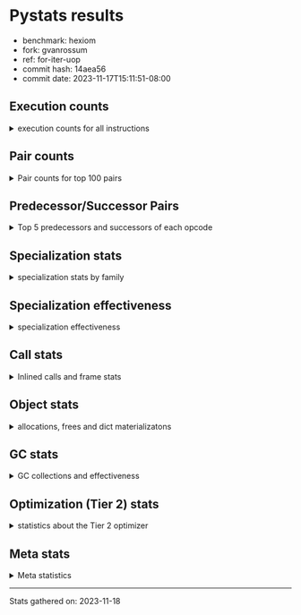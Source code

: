 
# Pystats results

- benchmark: hexiom
- fork: gvanrossum
- ref: for-iter-uop
- commit hash: 14aea56
- commit date: 2023-11-17T15:11:51-08:00

## Execution counts

<details>
<summary> execution counts for all instructions </summary>

|Name | Count | Self | Cumulative | Miss ratio | 
|---|---:|---:|---:|---:|
| LOAD_FAST | 48,876,860 | 13.0% | 13.0% |  |
| RESUME_CHECK | 30,179,300 | 8.0% | 21.0% |  |
| ENTER_EXECUTOR | 28,229,760 | 7.5% | 28.6% |  |
| LOAD_CONST | 24,786,540 | 6.6% | 35.2% |  |
| POP_TOP | 19,667,820 | 5.2% | 40.4% |  |
| INTERPRETER_EXIT | 19,150,300 | 5.1% | 45.5% |  |
| YIELD_VALUE | 18,191,760 | 4.8% | 50.3% |  |
| BINARY_SUBSCR_LIST_INT | 17,462,500 | 4.6% | 55.0% |  |
| STORE_FAST | 16,387,040 | 4.4% | 59.3% |  |
| LOAD_ATTR_INSTANCE_VALUE | 16,168,360 | 4.3% | 63.7% |  |
| POP_JUMP_IF_FALSE | 15,806,740 | 4.2% | 67.9% |  |
| COMPARE_OP_INT | 12,216,780 | 3.3% | 71.1% |  |
| RETURN_VALUE | 9,775,720 | 2.6% | 73.7% |  |
| POP_JUMP_IF_TRUE | 8,710,900 | 2.3% | 76.0% |  |
| LOAD_FAST_LOAD_FAST | 8,424,360 | 2.2% | 78.3% |  |
| CALL_PY_EXACT_ARGS | 6,762,680 | 1.8% | 80.1% |  |
| LOAD_ATTR_METHOD_WITH_VALUES | 5,912,760 | 1.6% | 81.7% |  |
| LOAD_GLOBAL_BUILTIN | 5,860,040 | 1.6% | 83.2% |  |
| FOR_ITER_LIST | 5,251,680 | 1.4% | 84.6% | 0.1% |
| TO_BOOL_BOOL | 4,975,180 | 1.3% | 85.9% |  |
| BINARY_OP_ADD_INT | 4,699,360 | 1.3% | 87.2% |  |
| CALL_LEN | 4,689,420 | 1.2% | 88.4% |  |
| BINARY_SUBSCR_GETITEM | 4,622,460 | 1.2% | 89.7% |  |
| LOAD_GLOBAL_MODULE | 4,439,180 | 1.2% | 90.8% |  |
| JUMP_FORWARD | 4,159,520 | 1.1% | 92.0% |  |
| GET_ITER | 3,318,180 | 0.9% | 92.8% |  |
| LOAD_DEREF | 2,956,820 | 0.8% | 93.6% |  |
| CONTAINS_OP | 2,798,820 | 0.7% | 94.4% |  |
| FOR_ITER_RANGE | 2,589,120 | 0.7% | 95.1% | 0.2% |
| RETURN_CONST | 2,488,540 | 0.7% | 95.7% |  |
| SWAP | 2,024,680 | 0.5% | 96.3% |  |
| COPY | 1,631,080 | 0.4% | 96.7% |  |
| CALL_BUILTIN_CLASS | 1,389,480 | 0.4% | 97.1% |  |
| RETURN_GENERATOR | 957,520 | 0.3% | 97.3% |  |
| COPY_FREE_VARS | 957,520 | 0.3% | 97.6% |  |
| CALL_BUILTIN_FAST_WITH_KEYWORDS | 957,420 | 0.3% | 97.8% |  |
| STORE_SUBSCR_LIST_INT | 935,060 | 0.2% | 98.1% |  |
| BINARY_OP_SUBTRACT_INT | 819,860 | 0.2% | 98.3% |  |
| BUILD_TUPLE | 683,480 | 0.2% | 98.5% |  |
| MAKE_FUNCTION | 616,860 | 0.2% | 98.6% |  |
| SET_FUNCTION_ATTRIBUTE | 616,780 | 0.2% | 98.8% |  |
| BUILD_LIST | 487,660 | 0.1% | 98.9% |  |
| STORE_ATTR_INSTANCE_VALUE | 472,040 | 0.1% | 99.1% |  |
| LOAD_ATTR_METHOD_NO_DICT | 469,380 | 0.1% | 99.2% |  |
| POP_JUMP_IF_NOT_NONE | 339,520 | 0.1% | 99.3% |  |
| EXTENDED_ARG | 303,680 | 0.1% | 99.4% |  |
| CALL_LIST_APPEND | 298,820 | 0.1% | 99.4% |  |
| BINARY_SLICE | 275,800 | 0.1% | 99.5% |  |
| CALL_METHOD_DESCRIPTOR_O | 233,320 | 0.1% | 99.6% |  |
| EXIT_INIT_CHECK | 156,680 | 0.0% | 99.6% |  |
| CALL_ALLOC_AND_ENTER_INIT | 156,680 | 0.0% | 99.7% |  |
| STORE_DEREF | 139,420 | 0.0% | 99.7% |  |
| MAKE_CELL | 128,960 | 0.0% | 99.7% |  |
| BINARY_SUBSCR_TUPLE_INT | 127,640 | 0.0% | 99.8% |  |
| LOAD_ATTR_CLASS | 125,420 | 0.0% | 99.8% |  |
| LIST_APPEND | 105,400 | 0.0% | 99.8% |  |
| STORE_FAST_LOAD_FAST | 104,800 | 0.0% | 99.9% |  |
| LOAD_FAST_AND_CLEAR | 104,320 | 0.0% | 99.9% |  |
| CALL_PY_WITH_DEFAULTS | 102,960 | 0.0% | 99.9% |  |
| STORE_FAST_STORE_FAST | 72,080 | 0.0% | 99.9% |  |
| UNPACK_SEQUENCE_TWO_TUPLE | 72,020 | 0.0% | 99.9% |  |
| NOP | 57,360 | 0.0% | 100.0% |  |
| JUMP_BACKWARD | 23,420 | 0.0% | 100.0% |  |
| CALL_KW | 19,200 | 0.0% | 100.0% |  |
| BINARY_OP | 17,600 | 0.0% | 100.0% |  |
| BINARY_SUBSCR_DICT | 13,000 | 0.0% | 100.0% |  |
| STORE_SUBSCR_DICT | 12,120 | 0.0% | 100.0% |  |
| COMPARE_OP_STR | 7,860 | 0.0% | 100.0% |  |
| BINARY_SUBSCR_STR_INT | 7,800 | 0.0% | 100.0% |  |
| CALL_STR_1 | 7,640 | 0.0% | 100.0% |  |
| CALL | 6,120 | 0.0% | 100.0% |  |
| LOAD_ATTR | 4,760 | 0.0% | 100.0% |  |
| LOAD_GLOBAL | 4,240 | 0.0% | 100.0% |  |
| BINARY_OP_MULTIPLY_INT | 4,060 | 0.0% | 100.0% |  |
| BINARY_SUBSCR | 2,120 | 0.0% | 100.0% |  |
| COMPARE_OP | 1,560 | 0.0% | 100.0% |  |
| FOR_ITER | 1,560 | 0.0% | 100.0% |  |
| CALL_METHOD_DESCRIPTOR_FAST | 1,340 | 0.0% | 100.0% |  |
| TO_BOOL | 960 | 0.0% | 100.0% |  |
| PUSH_NULL | 840 | 0.0% | 100.0% |  |
| RESUME | 700 | 0.0% | 100.0% |  |
| CALL_METHOD_DESCRIPTOR_FAST_WITH_KEYWORDS | 680 | 0.0% | 100.0% |  |
| BUILD_MAP | 640 | 0.0% | 100.0% |  |
| CALL_METHOD_DESCRIPTOR_NOARGS | 620 | 0.0% | 100.0% |  |
| LOAD_ATTR_METHOD_LAZY_DICT | 620 | 0.0% | 100.0% |  |
| LOAD_ATTR_MODULE | 580 | 0.0% | 100.0% |  |
| STORE_ATTR | 560 | 0.0% | 100.0% |  |
| STORE_SUBSCR | 400 | 0.0% | 100.0% |  |
| CALL_FUNCTION_EX | 160 | 0.0% | 100.0% |  |
| UNPACK_SEQUENCE | 120 | 0.0% | 100.0% |  |
| CALL_INTRINSIC_1 | 80 | 0.0% | 100.0% |  |
| LIST_EXTEND | 80 | 0.0% | 100.0% |  |
| LOAD_FAST_CHECK | 80 | 0.0% | 100.0% |  |
| BINARY_OP_SUBTRACT_FLOAT | 60 | 0.0% | 100.0% |  |


</details>

## Pair counts

<details>
<summary> Pair counts for top 100 pairs </summary>

|Pair | Count | Self | Cumulative | 
|---|---:|---:|---:|
| POP_TOP ENTER_EXECUTOR | 18,209,840 | 4.8% | 4.8% |
| CACHE RESUME_CHECK | 18,192,640 | 4.8% | 9.7% |
| YIELD_VALUE INTERPRETER_EXIT | 18,191,760 | 4.8% | 14.5% |
| RESUME_CHECK POP_TOP | 18,191,720 | 4.8% | 19.4% |
| LOAD_FAST LOAD_ATTR_INSTANCE_VALUE | 13,892,380 | 3.7% | 23.1% |
| ENTER_EXECUTOR YIELD_VALUE | 13,181,180 | 3.5% | 26.6% |
| LOAD_ATTR_INSTANCE_VALUE LOAD_FAST | 11,210,480 | 3.0% | 29.6% |
| LOAD_FAST BINARY_SUBSCR_LIST_INT | 11,013,340 | 2.9% | 32.5% |
| STORE_FAST LOAD_FAST | 8,711,780 | 2.3% | 34.8% |
| ENTER_EXECUTOR POP_JUMP_IF_FALSE | 6,992,740 | 1.9% | 36.7% |
| RESUME_CHECK LOAD_FAST | 6,927,620 | 1.8% | 38.5% |
| POP_JUMP_IF_FALSE LOAD_CONST | 6,277,760 | 1.7% | 40.2% |
| CALL_PY_EXACT_ARGS RESUME_CHECK | 6,018,220 | 1.6% | 41.8% |
| COMPARE_OP_INT POP_JUMP_IF_TRUE | 5,689,900 | 1.5% | 43.3% |
| BINARY_SUBSCR_LIST_INT RETURN_VALUE | 5,623,000 | 1.5% | 44.8% |
| LOAD_CONST COMPARE_OP_INT | 5,532,040 | 1.5% | 46.3% |
| LOAD_FAST LOAD_ATTR_METHOD_WITH_VALUES | 5,283,560 | 1.4% | 47.7% |
| LOAD_GLOBAL_BUILTIN LOAD_FAST | 5,269,300 | 1.4% | 49.1% |
| LOAD_FAST LOAD_CONST | 4,655,340 | 1.2% | 50.3% |
| BINARY_SUBSCR_GETITEM RESUME_CHECK | 4,622,460 | 1.2% | 51.6% |
| CALL_LEN LOAD_CONST | 4,602,400 | 1.2% | 52.8% |
| LOAD_CONST BINARY_OP_ADD_INT | 4,601,820 | 1.2% | 54.0% |
| BINARY_OP_ADD_INT STORE_FAST | 4,597,820 | 1.2% | 55.2% |
| LOAD_ATTR_METHOD_WITH_VALUES LOAD_FAST | 4,430,720 | 1.2% | 56.4% |
| LOAD_FAST CALL_PY_EXACT_ARGS | 4,401,780 | 1.2% | 57.6% |
| JUMP_FORWARD YIELD_VALUE | 4,094,720 | 1.1% | 58.7% |
| LOAD_CONST JUMP_FORWARD | 4,094,720 | 1.1% | 59.8% |
| LOAD_CONST BINARY_SUBSCR_LIST_INT | 3,775,760 | 1.0% | 60.8% |
| POP_JUMP_IF_TRUE ENTER_EXECUTOR | 3,660,840 | 1.0% | 61.7% |
| LOAD_GLOBAL_MODULE COMPARE_OP_INT | 3,658,660 | 1.0% | 62.7% |
| RETURN_VALUE TO_BOOL_BOOL | 3,650,360 | 1.0% | 63.7% |
| RETURN_VALUE LOAD_CONST | 3,602,380 | 1.0% | 64.7% |
| TO_BOOL_BOOL POP_JUMP_IF_FALSE | 3,497,200 | 0.9% | 65.6% |
| STORE_FAST ENTER_EXECUTOR | 3,492,980 | 0.9% | 66.5% |
| POP_JUMP_IF_FALSE LOAD_FAST | 3,415,500 | 0.9% | 67.4% |
| RESUME_CHECK LOAD_GLOBAL_BUILTIN | 3,397,220 | 0.9% | 68.3% |
| COMPARE_OP_INT RETURN_VALUE | 3,362,800 | 0.9% | 69.2% |
| BINARY_SUBSCR_LIST_INT CALL_LEN | 3,362,780 | 0.9% | 70.1% |
| POP_JUMP_IF_TRUE LOAD_FAST | 3,248,980 | 0.9% | 71.0% |
| COMPARE_OP_INT POP_JUMP_IF_FALSE | 3,164,080 | 0.8% | 71.8% |
| LOAD_CONST STORE_FAST | 3,146,940 | 0.8% | 72.7% |
| FOR_ITER_LIST STORE_FAST | 2,849,980 | 0.8% | 73.4% |
| BINARY_SUBSCR_LIST_INT LOAD_GLOBAL_MODULE | 2,820,920 | 0.8% | 74.2% |
| ENTER_EXECUTOR FOR_ITER_LIST | 2,771,340 | 0.7% | 74.9% |
| ENTER_EXECUTOR BINARY_SUBSCR_GETITEM | 2,513,500 | 0.7% | 75.6% |
| POP_JUMP_IF_FALSE LOAD_FAST_LOAD_FAST | 2,289,140 | 0.6% | 76.2% |
| CONTAINS_OP POP_JUMP_IF_FALSE | 2,149,760 | 0.6% | 76.8% |
| LOAD_FAST_LOAD_FAST BINARY_SUBSCR_GETITEM | 2,096,820 | 0.6% | 77.3% |
| BINARY_SUBSCR_LIST_INT LOAD_CONST | 1,785,960 | 0.5% | 77.8% |
| LOAD_FAST_LOAD_FAST COMPARE_OP_INT | 1,756,600 | 0.5% | 78.3% |
| LOAD_DEREF LOAD_FAST | 1,580,360 | 0.4% | 78.7% |
| LOAD_FAST CONTAINS_OP | 1,580,360 | 0.4% | 79.1% |
| TO_BOOL_BOOL POP_JUMP_IF_TRUE | 1,477,980 | 0.4% | 79.5% |
| POP_JUMP_IF_FALSE ENTER_EXECUTOR | 1,375,120 | 0.4% | 79.9% |
| BINARY_SUBSCR_LIST_INT STORE_FAST | 1,335,260 | 0.4% | 80.2% |
| RESUME_CHECK LOAD_FAST_LOAD_FAST | 1,319,460 | 0.4% | 80.6% |
| CALL_BUILTIN_CLASS GET_ITER | 1,319,340 | 0.4% | 80.9% |
| STORE_FAST LOAD_CONST | 1,315,020 | 0.4% | 81.3% |
| LOAD_ATTR_INSTANCE_VALUE STORE_FAST | 1,309,300 | 0.3% | 81.6% |
| LOAD_FAST_LOAD_FAST CALL_PY_EXACT_ARGS | 1,308,420 | 0.3% | 82.0% |
| ENTER_EXECUTOR FOR_ITER_RANGE | 1,252,480 | 0.3% | 82.3% |
| GET_ITER FOR_ITER_RANGE | 1,247,780 | 0.3% | 82.6% |
| LOAD_ATTR_METHOD_WITH_VALUES LOAD_FAST_LOAD_FAST | 1,237,200 | 0.3% | 83.0% |
| LOAD_DEREF BINARY_SUBSCR_LIST_INT | 1,216,740 | 0.3% | 83.3% |
| GET_ITER FOR_ITER_LIST | 1,210,300 | 0.3% | 83.6% |
| LOAD_FAST GET_ITER | 1,209,680 | 0.3% | 83.9% |
| LOAD_FAST_LOAD_FAST LOAD_ATTR_INSTANCE_VALUE | 1,189,740 | 0.3% | 84.3% |
| RETURN_CONST TO_BOOL_BOOL | 1,188,820 | 0.3% | 84.6% |
| BINARY_SUBSCR_LIST_INT CONTAINS_OP | 1,160,620 | 0.3% | 84.9% |
| FOR_ITER_RANGE STORE_FAST | 1,123,300 | 0.3% | 85.2% |
| LOAD_ATTR_INSTANCE_VALUE LOAD_DEREF | 1,096,820 | 0.3% | 85.5% |
| LOAD_FAST COMPARE_OP_INT | 1,055,920 | 0.3% | 85.7% |
| RETURN_VALUE LOAD_ATTR_INSTANCE_VALUE | 1,003,760 | 0.3% | 86.0% |
| LOAD_FAST LOAD_GLOBAL_MODULE | 1,000,220 | 0.3% | 86.3% |
| POP_JUMP_IF_FALSE RETURN_CONST | 959,180 | 0.3% | 86.5% |
| RETURN_CONST INTERPRETER_EXIT | 958,280 | 0.3% | 86.8% |
| BINARY_SUBSCR_LIST_INT LOAD_FAST | 958,200 | 0.3% | 87.0% |
| FOR_ITER_LIST RETURN_CONST | 958,160 | 0.3% | 87.3% |
| STORE_FAST LOAD_DEREF | 957,760 | 0.3% | 87.6% |
| CACHE POP_TOP | 957,520 | 0.3% | 87.8% |
| POP_TOP RESUME_CHECK | 957,480 | 0.3% | 88.1% |
| LOAD_FAST FOR_ITER_LIST | 957,480 | 0.3% | 88.3% |
| COPY_FREE_VARS RETURN_GENERATOR | 957,440 | 0.3% | 88.6% |
| CALL_BUILTIN_FAST_WITH_KEYWORDS STORE_FAST | 957,420 | 0.3% | 88.8% |
| RETURN_GENERATOR CALL_BUILTIN_FAST_WITH_KEYWORDS | 957,400 | 0.3% | 89.1% |
| STORE_FAST LOAD_FAST_LOAD_FAST | 955,240 | 0.3% | 89.3% |
| RETURN_VALUE CALL_LEN | 932,440 | 0.2% | 89.6% |
| LOAD_CONST YIELD_VALUE | 915,520 | 0.2% | 89.8% |
| ENTER_EXECUTOR POP_JUMP_IF_TRUE | 889,320 | 0.2% | 90.1% |
| LOAD_ATTR_INSTANCE_VALUE CALL_BUILTIN_CLASS | 888,000 | 0.2% | 90.3% |
| POP_JUMP_IF_TRUE LOAD_FAST_LOAD_FAST | 867,880 | 0.2% | 90.5% |
| FOR_ITER_RANGE ENTER_EXECUTOR | 846,000 | 0.2% | 90.8% |
| LOAD_CONST BINARY_OP_SUBTRACT_INT | 817,960 | 0.2% | 91.0% |
| COPY COPY | 815,540 | 0.2% | 91.2% |
| SWAP SWAP | 815,540 | 0.2% | 91.4% |
| COPY BINARY_SUBSCR_LIST_INT | 815,380 | 0.2% | 91.6% |
| SWAP STORE_SUBSCR_LIST_INT | 815,380 | 0.2% | 91.8% |
| BINARY_OP_SUBTRACT_INT SWAP | 809,760 | 0.2% | 92.1% |
| LOAD_ATTR_INSTANCE_VALUE GET_ITER | 755,600 | 0.2% | 92.3% |
| POP_JUMP_IF_FALSE LOAD_GLOBAL_BUILTIN | 660,480 | 0.2% | 92.4% |


</details>

## Predecessor/Successor Pairs

<details>
<summary> Top 5 predecessors and successors of each opcode </summary>

### BINARY_SLICE

<details>
<summary> Successors and predecessors for BINARY_SLICE </summary>

|Predecessors | Count | Percentage | 
|---|---:|---:|
| LOAD_CONST | 273,660 | 99.2% |
| BINARY_OP_ADD_INT | 2,100 | 0.8% |
| BINARY_OP | 40 | 0.0% |

|Successors | Count | Percentage | 
|---|---:|---:|
| STORE_FAST | 203,800 | 73.9% |
| LIST_APPEND | 72,000 | 26.1% |


</details>

### CACHE

<details>
<summary> Successors and predecessors for CACHE </summary>

|Successors | Count | Percentage | 
|---|---:|---:|
| RESUME_CHECK | 18,192,640 | 95.0% |
| POP_TOP | 957,520 | 5.0% |
| RESUME | 140 | 0.0% |


</details>

### BINARY_SUBSCR

<details>
<summary> Successors and predecessors for BINARY_SUBSCR </summary>

|Predecessors | Count | Percentage | 
|---|---:|---:|
| LOAD_CONST | 680 | 32.1% |
| LOAD_FAST_LOAD_FAST | 680 | 32.1% |
| LOAD_FAST | 440 | 20.8% |
| COPY | 160 | 7.5% |
| LOAD_DEREF | 120 | 5.7% |

|Successors | Count | Percentage | 
|---|---:|---:|
| BINARY_SUBSCR_LIST_INT | 620 | 29.2% |
| LOAD_CONST | 460 | 21.7% |
| BINARY_SUBSCR_GETITEM | 260 | 12.3% |
| CALL | 140 | 6.6% |
| LOAD_GLOBAL | 100 | 4.7% |


</details>

### EXIT_INIT_CHECK

<details>
<summary> Successors and predecessors for EXIT_INIT_CHECK </summary>

|Predecessors | Count | Percentage | 
|---|---:|---:|
| RETURN_CONST | 156,680 | 100.0% |

|Successors | Count | Percentage | 
|---|---:|---:|
| RETURN_VALUE | 156,680 | 100.0% |


</details>

### GET_ITER

<details>
<summary> Successors and predecessors for GET_ITER </summary>

|Predecessors | Count | Percentage | 
|---|---:|---:|
| CALL_BUILTIN_CLASS | 1,319,340 | 39.8% |
| LOAD_FAST | 1,209,680 | 36.5% |
| LOAD_ATTR_INSTANCE_VALUE | 755,600 | 22.8% |
| RETURN_VALUE | 31,340 | 0.9% |
| LOAD_GLOBAL_MODULE | 940 | 0.0% |

|Successors | Count | Percentage | 
|---|---:|---:|
| FOR_ITER_RANGE | 1,247,780 | 37.6% |
| FOR_ITER_LIST | 1,210,300 | 36.5% |
| CALL_PY_EXACT_ARGS | 616,780 | 18.6% |
| EXTENDED_ARG | 138,240 | 4.2% |
| LOAD_FAST_AND_CLEAR | 104,320 | 3.1% |


</details>

### INTERPRETER_EXIT

<details>
<summary> Successors and predecessors for INTERPRETER_EXIT </summary>

|Predecessors | Count | Percentage | 
|---|---:|---:|
| YIELD_VALUE | 18,191,760 | 95.0% |
| RETURN_CONST | 958,280 | 5.0% |
| RETURN_VALUE | 260 | 0.0% |


</details>

### MAKE_FUNCTION

<details>
<summary> Successors and predecessors for MAKE_FUNCTION </summary>

|Predecessors | Count | Percentage | 
|---|---:|---:|
| LOAD_CONST | 616,860 | 100.0% |

|Successors | Count | Percentage | 
|---|---:|---:|
| SET_FUNCTION_ATTRIBUTE | 616,780 | 100.0% |
| LOAD_FAST_CHECK | 80 | 0.0% |


</details>

### NOP

<details>
<summary> Successors and predecessors for NOP </summary>

|Predecessors | Count | Percentage | 
|---|---:|---:|
| POP_JUMP_IF_FALSE | 56,960 | 99.3% |
| JUMP_BACKWARD | 320 | 0.6% |
| POP_TOP | 80 | 0.1% |

|Successors | Count | Percentage | 
|---|---:|---:|
| LOAD_GLOBAL_MODULE | 57,200 | 99.7% |
| LOAD_DEREF | 80 | 0.1% |
| LOAD_GLOBAL | 80 | 0.1% |


</details>

### POP_TOP

<details>
<summary> Successors and predecessors for POP_TOP </summary>

|Predecessors | Count | Percentage | 
|---|---:|---:|
| RESUME_CHECK | 18,191,720 | 92.5% |
| CACHE | 957,520 | 4.9% |
| CALL_METHOD_DESCRIPTOR_O | 233,260 | 1.2% |
| RETURN_CONST | 184,640 | 0.9% |
| SWAP | 81,280 | 0.4% |

|Successors | Count | Percentage | 
|---|---:|---:|
| ENTER_EXECUTOR | 18,209,840 | 92.6% |
| RESUME_CHECK | 957,480 | 4.9% |
| RETURN_CONST | 304,960 | 1.6% |
| RETURN_VALUE | 81,280 | 0.4% |
| LOAD_GLOBAL_MODULE | 72,800 | 0.4% |


</details>

### PUSH_NULL

<details>
<summary> Successors and predecessors for PUSH_NULL </summary>

|Predecessors | Count | Percentage | 
|---|---:|---:|
| LOAD_ATTR_MODULE | 580 | 69.0% |
| LOAD_DEREF | 160 | 19.0% |
| LOAD_ATTR | 100 | 11.9% |

|Successors | Count | Percentage | 
|---|---:|---:|
| CALL | 680 | 81.0% |
| LOAD_FAST | 160 | 19.0% |


</details>

### RETURN_GENERATOR

<details>
<summary> Successors and predecessors for RETURN_GENERATOR </summary>

|Predecessors | Count | Percentage | 
|---|---:|---:|
| COPY_FREE_VARS | 957,440 | 100.0% |
| CALL_PY_EXACT_ARGS | 60 | 0.0% |
| CALL | 20 | 0.0% |

|Successors | Count | Percentage | 
|---|---:|---:|
| CALL_BUILTIN_FAST_WITH_KEYWORDS | 957,400 | 100.0% |
| CALL | 80 | 0.0% |
| CALL_METHOD_DESCRIPTOR_O | 40 | 0.0% |


</details>

### RETURN_VALUE

<details>
<summary> Successors and predecessors for RETURN_VALUE </summary>

|Predecessors | Count | Percentage | 
|---|---:|---:|
| BINARY_SUBSCR_LIST_INT | 5,623,000 | 57.5% |
| COMPARE_OP_INT | 3,362,800 | 34.4% |
| LOAD_FAST | 389,840 | 4.0% |
| EXIT_INIT_CHECK | 156,680 | 1.6% |
| RETURN_VALUE | 104,360 | 1.1% |

|Successors | Count | Percentage | 
|---|---:|---:|
| TO_BOOL_BOOL | 3,650,360 | 37.3% |
| LOAD_CONST | 3,602,380 | 36.9% |
| LOAD_ATTR_INSTANCE_VALUE | 1,003,760 | 10.3% |
| CALL_LEN | 932,440 | 9.5% |
| STORE_FAST | 321,200 | 3.3% |


</details>

### STORE_SUBSCR

<details>
<summary> Successors and predecessors for STORE_SUBSCR </summary>

|Predecessors | Count | Percentage | 
|---|---:|---:|
| SWAP | 160 | 40.0% |
| LOAD_FAST | 120 | 30.0% |
| LOAD_ATTR | 40 | 10.0% |
| LOAD_FAST_LOAD_FAST | 40 | 10.0% |
| LOAD_ATTR_INSTANCE_VALUE | 40 | 10.0% |

|Successors | Count | Percentage | 
|---|---:|---:|
| STORE_SUBSCR_LIST_INT | 160 | 40.0% |
| LOAD_FAST | 80 | 20.0% |
| LOAD_FAST_LOAD_FAST | 60 | 15.0% |
| JUMP_BACKWARD | 40 | 10.0% |
| STORE_SUBSCR_DICT | 40 | 10.0% |


</details>

### TO_BOOL

<details>
<summary> Successors and predecessors for TO_BOOL </summary>

|Predecessors | Count | Percentage | 
|---|---:|---:|
| RETURN_VALUE | 680 | 70.8% |
| LOAD_FAST | 160 | 16.7% |
| RETURN_CONST | 120 | 12.5% |

|Successors | Count | Percentage | 
|---|---:|---:|
| TO_BOOL_BOOL | 480 | 50.0% |
| POP_JUMP_IF_FALSE | 340 | 35.4% |
| POP_JUMP_IF_TRUE | 140 | 14.6% |


</details>

### BINARY_OP

<details>
<summary> Successors and predecessors for BINARY_OP </summary>

|Predecessors | Count | Percentage | 
|---|---:|---:|
| LOAD_FAST | 13,080 | 74.3% |
| LOAD_CONST | 1,320 | 7.5% |
| BUILD_LIST | 1,280 | 7.3% |
| BINARY_OP_SUBTRACT_INT | 860 | 4.9% |
| BINARY_OP | 620 | 3.5% |

|Successors | Count | Percentage | 
|---|---:|---:|
| LOAD_CONST | 14,000 | 79.5% |
| STORE_FAST | 1,060 | 6.0% |
| LOAD_FAST | 700 | 4.0% |
| BINARY_OP | 620 | 3.5% |
| BINARY_OP_ADD_INT | 580 | 3.3% |


</details>

### BUILD_LIST

<details>
<summary> Successors and predecessors for BUILD_LIST </summary>

|Predecessors | Count | Percentage | 
|---|---:|---:|
| LOAD_FAST | 242,000 | 49.6% |
| STORE_FAST | 136,960 | 28.1% |
| SWAP | 104,320 | 21.4% |
| LOAD_FAST_LOAD_FAST | 2,140 | 0.4% |
| LOAD_CONST | 1,280 | 0.3% |

|Successors | Count | Percentage | 
|---|---:|---:|
| STORE_FAST | 273,920 | 56.2% |
| LOAD_FAST | 104,960 | 21.5% |
| SWAP | 104,320 | 21.4% |
| CALL_ALLOC_AND_ENTER_INIT | 2,060 | 0.4% |
| BINARY_OP | 1,280 | 0.3% |


</details>

### BUILD_MAP

<details>
<summary> Successors and predecessors for BUILD_MAP </summary>

|Predecessors | Count | Percentage | 
|---|---:|---:|
| STORE_ATTR_INSTANCE_VALUE | 620 | 96.9% |
| STORE_ATTR | 20 | 3.1% |

|Successors | Count | Percentage | 
|---|---:|---:|
| LOAD_FAST | 640 | 100.0% |


</details>

### BUILD_TUPLE

<details>
<summary> Successors and predecessors for BUILD_TUPLE </summary>

|Predecessors | Count | Percentage | 
|---|---:|---:|
| LOAD_FAST | 616,780 | 90.2% |
| LOAD_FAST_LOAD_FAST | 48,140 | 7.0% |
| LOAD_GLOBAL_MODULE | 18,540 | 2.7% |
| LOAD_GLOBAL | 20 | 0.0% |

|Successors | Count | Percentage | 
|---|---:|---:|
| LOAD_CONST | 616,780 | 90.2% |
| LIST_APPEND | 31,520 | 4.6% |
| CALL_LIST_APPEND | 18,520 | 2.7% |
| BINARY_SUBSCR_DICT | 9,260 | 1.4% |
| STORE_FAST | 5,820 | 0.9% |


</details>

### CALL

<details>
<summary> Successors and predecessors for CALL </summary>

|Predecessors | Count | Percentage | 
|---|---:|---:|
| LOAD_FAST | 1,680 | 27.5% |
| LOAD_ATTR_INSTANCE_VALUE | 800 | 13.1% |
| PUSH_NULL | 680 | 11.1% |
| LOAD_FAST_LOAD_FAST | 440 | 7.2% |
| LOAD_ATTR | 420 | 6.9% |

|Successors | Count | Percentage | 
|---|---:|---:|
| STORE_FAST | 1,720 | 28.1% |
| CALL_PY_EXACT_ARGS | 900 | 14.7% |
| CALL_BUILTIN_CLASS | 620 | 10.1% |
| GET_ITER | 500 | 8.2% |
| RESUME | 440 | 7.2% |


</details>

### CALL_FUNCTION_EX

<details>
<summary> Successors and predecessors for CALL_FUNCTION_EX </summary>

|Predecessors | Count | Percentage | 
|---|---:|---:|
| CALL_INTRINSIC_1 | 80 | 50.0% |
| LOAD_FAST | 80 | 50.0% |

|Successors | Count | Percentage | 
|---|---:|---:|
| COPY_FREE_VARS | 80 | 50.0% |
| RESUME_CHECK | 60 | 37.5% |
| RESUME | 20 | 12.5% |


</details>

### CALL_INTRINSIC_1

<details>
<summary> Successors and predecessors for CALL_INTRINSIC_1 </summary>

|Predecessors | Count | Percentage | 
|---|---:|---:|
| LIST_EXTEND | 80 | 100.0% |

|Successors | Count | Percentage | 
|---|---:|---:|
| CALL_FUNCTION_EX | 80 | 100.0% |


</details>

### CALL_KW

<details>
<summary> Successors and predecessors for CALL_KW </summary>

|Predecessors | Count | Percentage | 
|---|---:|---:|
| LOAD_CONST | 17,660 | 92.0% |
| ENTER_EXECUTOR | 1,540 | 8.0% |

|Successors | Count | Percentage | 
|---|---:|---:|
| POP_TOP | 18,560 | 96.7% |
| RESUME_CHECK | 620 | 3.2% |
| RESUME | 20 | 0.1% |


</details>

### COMPARE_OP

<details>
<summary> Successors and predecessors for COMPARE_OP </summary>

|Predecessors | Count | Percentage | 
|---|---:|---:|
| LOAD_CONST | 600 | 38.5% |
| LOAD_FAST_LOAD_FAST | 240 | 15.4% |
| LOAD_GLOBAL | 200 | 12.8% |
| LOAD_GLOBAL_MODULE | 200 | 12.8% |
| LOAD_ATTR | 100 | 6.4% |

|Successors | Count | Percentage | 
|---|---:|---:|
| COMPARE_OP_INT | 680 | 43.6% |
| POP_JUMP_IF_FALSE | 460 | 29.5% |
| POP_JUMP_IF_TRUE | 300 | 19.2% |
| COMPARE_OP_STR | 100 | 6.4% |
| RETURN_VALUE | 20 | 1.3% |


</details>

### CONTAINS_OP

<details>
<summary> Successors and predecessors for CONTAINS_OP </summary>

|Predecessors | Count | Percentage | 
|---|---:|---:|
| LOAD_FAST | 1,580,360 | 56.5% |
| BINARY_SUBSCR_LIST_INT | 1,160,620 | 41.5% |
| RETURN_VALUE | 56,280 | 2.0% |
| LOAD_ATTR_INSTANCE_VALUE | 1,480 | 0.1% |
| BINARY_SUBSCR | 60 | 0.0% |

|Successors | Count | Percentage | 
|---|---:|---:|
| POP_JUMP_IF_FALSE | 2,149,760 | 76.8% |
| POP_JUMP_IF_TRUE | 647,560 | 23.1% |
| RETURN_VALUE | 1,500 | 0.1% |


</details>

### COPY

<details>
<summary> Successors and predecessors for COPY </summary>

|Predecessors | Count | Percentage | 
|---|---:|---:|
| COPY | 815,540 | 50.0% |
| LOAD_FAST_LOAD_FAST | 642,540 | 39.4% |
| BINARY_SUBSCR_LIST_INT | 172,980 | 10.6% |
| BINARY_SUBSCR | 20 | 0.0% |

|Successors | Count | Percentage | 
|---|---:|---:|
| COPY | 815,540 | 50.0% |
| BINARY_SUBSCR_LIST_INT | 815,380 | 50.0% |
| BINARY_SUBSCR | 160 | 0.0% |


</details>

### COPY_FREE_VARS

<details>
<summary> Successors and predecessors for COPY_FREE_VARS </summary>

|Predecessors | Count | Percentage | 
|---|---:|---:|
| CALL_PY_EXACT_ARGS | 616,760 | 64.4% |
| ENTER_EXECUTOR | 340,660 | 35.6% |
| CALL_FUNCTION_EX | 80 | 0.0% |
| CALL | 20 | 0.0% |

|Successors | Count | Percentage | 
|---|---:|---:|
| RETURN_GENERATOR | 957,440 | 100.0% |
| RESUME_CHECK | 60 | 0.0% |
| RESUME | 20 | 0.0% |


</details>

### ENTER_EXECUTOR

<details>
<summary> Successors and predecessors for ENTER_EXECUTOR </summary>

|Predecessors | Count | Percentage | 
|---|---:|---:|
| POP_TOP | 18,209,840 | 64.5% |
| POP_JUMP_IF_TRUE | 3,660,840 | 13.0% |
| STORE_FAST | 3,492,980 | 12.4% |
| POP_JUMP_IF_FALSE | 1,375,120 | 4.9% |
| FOR_ITER_RANGE | 846,000 | 3.0% |

|Successors | Count | Percentage | 
|---|---:|---:|
| YIELD_VALUE | 13,181,180 | 46.7% |
| POP_JUMP_IF_FALSE | 6,992,740 | 24.8% |
| FOR_ITER_LIST | 2,771,340 | 9.8% |
| BINARY_SUBSCR_GETITEM | 2,513,500 | 8.9% |
| FOR_ITER_RANGE | 1,252,480 | 4.4% |


</details>

### EXTENDED_ARG

<details>
<summary> Successors and predecessors for EXTENDED_ARG </summary>

|Predecessors | Count | Percentage | 
|---|---:|---:|
| GET_ITER | 138,240 | 45.5% |
| ENTER_EXECUTOR | 136,960 | 45.1% |
| FOR_ITER_LIST | 26,880 | 8.9% |
| JUMP_BACKWARD | 1,600 | 0.5% |

|Successors | Count | Percentage | 
|---|---:|---:|
| FOR_ITER_LIST | 273,100 | 89.9% |
| ENTER_EXECUTOR | 26,540 | 8.7% |
| FOR_ITER_RANGE | 3,660 | 1.2% |
| JUMP_BACKWARD | 340 | 0.1% |
| FOR_ITER | 40 | 0.0% |


</details>

### FOR_ITER

<details>
<summary> Successors and predecessors for FOR_ITER </summary>

|Predecessors | Count | Percentage | 
|---|---:|---:|
| JUMP_BACKWARD | 720 | 46.2% |
| GET_ITER | 680 | 43.6% |
| SWAP | 80 | 5.1% |
| EXTENDED_ARG | 40 | 2.6% |
| LOAD_FAST | 40 | 2.6% |

|Successors | Count | Percentage | 
|---|---:|---:|
| STORE_FAST | 680 | 43.6% |
| FOR_ITER_RANGE | 520 | 33.3% |
| FOR_ITER_LIST | 260 | 16.7% |
| STORE_FAST_LOAD_FAST | 80 | 5.1% |
| STORE_DEREF | 20 | 1.3% |


</details>

### JUMP_BACKWARD

<details>
<summary> Successors and predecessors for JUMP_BACKWARD </summary>

|Predecessors | Count | Percentage | 
|---|---:|---:|
| POP_JUMP_IF_TRUE | 7,120 | 30.4% |
| STORE_FAST | 6,780 | 28.9% |
| POP_TOP | 2,760 | 11.8% |
| POP_JUMP_IF_FALSE | 1,720 | 7.3% |
| FOR_ITER_RANGE | 1,360 | 5.8% |

|Successors | Count | Percentage | 
|---|---:|---:|
| FOR_ITER_RANGE | 12,320 | 52.6% |
| FOR_ITER_LIST | 7,120 | 30.4% |
| EXTENDED_ARG | 1,600 | 6.8% |
| ENTER_EXECUTOR | 1,340 | 5.7% |
| FOR_ITER | 720 | 3.1% |


</details>

### JUMP_FORWARD

<details>
<summary> Successors and predecessors for JUMP_FORWARD </summary>

|Predecessors | Count | Percentage | 
|---|---:|---:|
| LOAD_CONST | 4,094,720 | 98.4% |
| STORE_FAST | 53,920 | 1.3% |
| CALL_STR_1 | 7,640 | 0.2% |
| CALL_BUILTIN_CLASS | 2,520 | 0.1% |
| POP_JUMP_IF_FALSE | 640 | 0.0% |

|Successors | Count | Percentage | 
|---|---:|---:|
| YIELD_VALUE | 4,094,720 | 98.4% |
| LOAD_FAST | 40,320 | 1.0% |
| LOAD_GLOBAL_BUILTIN | 12,080 | 0.3% |
| STORE_FAST | 10,240 | 0.2% |
| LOAD_FAST_LOAD_FAST | 1,440 | 0.0% |


</details>

### LIST_APPEND

<details>
<summary> Successors and predecessors for LIST_APPEND </summary>

|Predecessors | Count | Percentage | 
|---|---:|---:|
| BINARY_SLICE | 72,000 | 68.3% |
| BUILD_TUPLE | 31,520 | 29.9% |
| BUILD_LIST | 960 | 0.9% |
| CALL_METHOD_DESCRIPTOR_FAST | 900 | 0.9% |
| CALL | 20 | 0.0% |

|Successors | Count | Percentage | 
|---|---:|---:|
| ENTER_EXECUTOR | 104,060 | 98.7% |
| JUMP_BACKWARD | 1,340 | 1.3% |


</details>

### LIST_EXTEND

<details>
<summary> Successors and predecessors for LIST_EXTEND </summary>

|Predecessors | Count | Percentage | 
|---|---:|---:|
| LOAD_DEREF | 80 | 100.0% |

|Successors | Count | Percentage | 
|---|---:|---:|
| CALL_INTRINSIC_1 | 80 | 100.0% |


</details>

### LOAD_ATTR

<details>
<summary> Successors and predecessors for LOAD_ATTR </summary>

|Predecessors | Count | Percentage | 
|---|---:|---:|
| LOAD_FAST | 3,240 | 68.1% |
| LOAD_FAST_LOAD_FAST | 360 | 7.6% |
| RETURN_VALUE | 240 | 5.0% |
| LOAD_GLOBAL | 200 | 4.2% |
| LOAD_GLOBAL_MODULE | 200 | 4.2% |

|Successors | Count | Percentage | 
|---|---:|---:|
| LOAD_ATTR_INSTANCE_VALUE | 1,260 | 26.5% |
| LOAD_FAST | 820 | 17.2% |
| LOAD_ATTR_METHOD_WITH_VALUES | 680 | 14.3% |
| CALL | 420 | 8.8% |
| STORE_FAST | 320 | 6.7% |


</details>

### LOAD_CONST

<details>
<summary> Successors and predecessors for LOAD_CONST </summary>

|Predecessors | Count | Percentage | 
|---|---:|---:|
| POP_JUMP_IF_FALSE | 6,277,760 | 25.3% |
| LOAD_FAST | 4,655,340 | 18.8% |
| CALL_LEN | 4,602,400 | 18.6% |
| RETURN_VALUE | 3,602,380 | 14.5% |
| BINARY_SUBSCR_LIST_INT | 1,785,960 | 7.2% |

|Successors | Count | Percentage | 
|---|---:|---:|
| COMPARE_OP_INT | 5,532,040 | 22.3% |
| BINARY_OP_ADD_INT | 4,601,820 | 18.6% |
| JUMP_FORWARD | 4,094,720 | 16.5% |
| BINARY_SUBSCR_LIST_INT | 3,775,760 | 15.2% |
| STORE_FAST | 3,146,940 | 12.7% |


</details>

### LOAD_DEREF

<details>
<summary> Successors and predecessors for LOAD_DEREF </summary>

|Predecessors | Count | Percentage | 
|---|---:|---:|
| LOAD_ATTR_INSTANCE_VALUE | 1,096,820 | 37.1% |
| STORE_FAST | 957,760 | 32.4% |
| POP_JUMP_IF_FALSE | 622,600 | 21.1% |
| LOAD_ATTR_METHOD_WITH_VALUES | 148,460 | 5.0% |
| LOAD_FAST | 130,880 | 4.4% |

|Successors | Count | Percentage | 
|---|---:|---:|
| LOAD_FAST | 1,580,360 | 53.4% |
| BINARY_SUBSCR_LIST_INT | 1,216,740 | 41.2% |
| CALL_PY_EXACT_ARGS | 159,280 | 5.4% |
| PUSH_NULL | 160 | 0.0% |
| BINARY_SUBSCR | 120 | 0.0% |


</details>

### LOAD_FAST

<details>
<summary> Successors and predecessors for LOAD_FAST </summary>

|Predecessors | Count | Percentage | 
|---|---:|---:|
| LOAD_ATTR_INSTANCE_VALUE | 11,210,480 | 22.9% |
| STORE_FAST | 8,711,780 | 17.8% |
| RESUME_CHECK | 6,927,620 | 14.2% |
| LOAD_GLOBAL_BUILTIN | 5,269,300 | 10.8% |
| LOAD_ATTR_METHOD_WITH_VALUES | 4,430,720 | 9.1% |

|Successors | Count | Percentage | 
|---|---:|---:|
| LOAD_ATTR_INSTANCE_VALUE | 13,892,380 | 28.4% |
| BINARY_SUBSCR_LIST_INT | 11,013,340 | 22.5% |
| LOAD_ATTR_METHOD_WITH_VALUES | 5,283,560 | 10.8% |
| LOAD_CONST | 4,655,340 | 9.5% |
| CALL_PY_EXACT_ARGS | 4,401,780 | 9.0% |


</details>

### LOAD_FAST_AND_CLEAR

<details>
<summary> Successors and predecessors for LOAD_FAST_AND_CLEAR </summary>

|Predecessors | Count | Percentage | 
|---|---:|---:|
| GET_ITER | 104,320 | 100.0% |

|Successors | Count | Percentage | 
|---|---:|---:|
| SWAP | 104,320 | 100.0% |


</details>

### LOAD_FAST_CHECK

<details>
<summary> Successors and predecessors for LOAD_FAST_CHECK </summary>

|Predecessors | Count | Percentage | 
|---|---:|---:|
| MAKE_FUNCTION | 80 | 100.0% |

|Successors | Count | Percentage | 
|---|---:|---:|
| LOAD_ATTR | 40 | 50.0% |
| LOAD_ATTR_METHOD_NO_DICT | 40 | 50.0% |


</details>

### LOAD_FAST_LOAD_FAST

<details>
<summary> Successors and predecessors for LOAD_FAST_LOAD_FAST </summary>

|Predecessors | Count | Percentage | 
|---|---:|---:|
| POP_JUMP_IF_FALSE | 2,289,140 | 27.2% |
| RESUME_CHECK | 1,319,460 | 15.7% |
| LOAD_ATTR_METHOD_WITH_VALUES | 1,237,200 | 14.7% |
| STORE_FAST | 955,240 | 11.3% |
| POP_JUMP_IF_TRUE | 867,880 | 10.3% |

|Successors | Count | Percentage | 
|---|---:|---:|
| BINARY_SUBSCR_GETITEM | 2,096,820 | 24.9% |
| COMPARE_OP_INT | 1,756,600 | 20.9% |
| CALL_PY_EXACT_ARGS | 1,308,420 | 15.5% |
| LOAD_ATTR_INSTANCE_VALUE | 1,189,740 | 14.1% |
| COPY | 642,540 | 7.6% |


</details>

### LOAD_GLOBAL

<details>
<summary> Successors and predecessors for LOAD_GLOBAL </summary>

|Predecessors | Count | Percentage | 
|---|---:|---:|
| STORE_FAST | 1,340 | 31.6% |
| POP_JUMP_IF_FALSE | 560 | 13.2% |
| LOAD_FAST | 480 | 11.3% |
| POP_TOP | 240 | 5.7% |
| FOR_ITER_RANGE | 240 | 5.7% |

|Successors | Count | Percentage | 
|---|---:|---:|
| LOAD_GLOBAL_MODULE | 1,200 | 28.3% |
| LOAD_GLOBAL_BUILTIN | 920 | 21.7% |
| LOAD_FAST | 640 | 15.1% |
| LOAD_FAST_LOAD_FAST | 480 | 11.3% |
| LOAD_CONST | 260 | 6.1% |


</details>

### MAKE_CELL

<details>
<summary> Successors and predecessors for MAKE_CELL </summary>

|Predecessors | Count | Percentage | 
|---|---:|---:|
| CALL_PY_EXACT_ARGS | 127,640 | 99.0% |
| CALL_PY_WITH_DEFAULTS | 1,240 | 1.0% |
| CALL | 80 | 0.1% |

|Successors | Count | Percentage | 
|---|---:|---:|
| RESUME_CHECK | 128,940 | 100.0% |
| RESUME | 20 | 0.0% |


</details>

### POP_JUMP_IF_FALSE

<details>
<summary> Successors and predecessors for POP_JUMP_IF_FALSE </summary>

|Predecessors | Count | Percentage | 
|---|---:|---:|
| ENTER_EXECUTOR | 6,992,740 | 44.2% |
| TO_BOOL_BOOL | 3,497,200 | 22.1% |
| COMPARE_OP_INT | 3,164,080 | 20.0% |
| CONTAINS_OP | 2,149,760 | 13.6% |
| COMPARE_OP_STR | 2,160 | 0.0% |

|Successors | Count | Percentage | 
|---|---:|---:|
| LOAD_CONST | 6,277,760 | 39.7% |
| LOAD_FAST | 3,415,500 | 21.6% |
| LOAD_FAST_LOAD_FAST | 2,289,140 | 14.5% |
| ENTER_EXECUTOR | 1,375,120 | 8.7% |
| RETURN_CONST | 959,180 | 6.1% |


</details>

### POP_JUMP_IF_NOT_NONE

<details>
<summary> Successors and predecessors for POP_JUMP_IF_NOT_NONE </summary>

|Predecessors | Count | Percentage | 
|---|---:|---:|
| LOAD_FAST | 339,520 | 100.0% |

|Successors | Count | Percentage | 
|---|---:|---:|
| LOAD_FAST | 336,960 | 99.2% |
| LOAD_GLOBAL_BUILTIN | 2,480 | 0.7% |
| LOAD_GLOBAL | 80 | 0.0% |


</details>

### POP_JUMP_IF_TRUE

<details>
<summary> Successors and predecessors for POP_JUMP_IF_TRUE </summary>

|Predecessors | Count | Percentage | 
|---|---:|---:|
| COMPARE_OP_INT | 5,689,900 | 65.3% |
| TO_BOOL_BOOL | 1,477,980 | 17.0% |
| ENTER_EXECUTOR | 889,320 | 10.2% |
| CONTAINS_OP | 647,560 | 7.4% |
| COMPARE_OP_STR | 5,700 | 0.1% |

|Successors | Count | Percentage | 
|---|---:|---:|
| ENTER_EXECUTOR | 3,660,840 | 42.0% |
| LOAD_FAST | 3,248,980 | 37.3% |
| LOAD_FAST_LOAD_FAST | 867,880 | 10.0% |
| LOAD_GLOBAL_BUILTIN | 560,600 | 6.4% |
| LOAD_CONST | 328,320 | 3.8% |


</details>

### RETURN_CONST

<details>
<summary> Successors and predecessors for RETURN_CONST </summary>

|Predecessors | Count | Percentage | 
|---|---:|---:|
| POP_JUMP_IF_FALSE | 959,180 | 38.5% |
| FOR_ITER_LIST | 958,160 | 38.5% |
| POP_TOP | 304,960 | 12.3% |
| STORE_ATTR_INSTANCE_VALUE | 156,720 | 6.3% |
| STORE_SUBSCR_LIST_INT | 104,940 | 4.2% |

|Successors | Count | Percentage | 
|---|---:|---:|
| TO_BOOL_BOOL | 1,188,820 | 47.8% |
| INTERPRETER_EXIT | 958,280 | 38.5% |
| POP_TOP | 184,640 | 7.4% |
| EXIT_INIT_CHECK | 156,680 | 6.3% |
| TO_BOOL | 120 | 0.0% |


</details>

### SET_FUNCTION_ATTRIBUTE

<details>
<summary> Successors and predecessors for SET_FUNCTION_ATTRIBUTE </summary>

|Predecessors | Count | Percentage | 
|---|---:|---:|
| MAKE_FUNCTION | 616,780 | 100.0% |

|Successors | Count | Percentage | 
|---|---:|---:|
| LOAD_FAST | 616,780 | 100.0% |


</details>

### STORE_ATTR

<details>
<summary> Successors and predecessors for STORE_ATTR </summary>

|Predecessors | Count | Percentage | 
|---|---:|---:|
| LOAD_FAST | 280 | 50.0% |
| LOAD_FAST_LOAD_FAST | 280 | 50.0% |

|Successors | Count | Percentage | 
|---|---:|---:|
| STORE_ATTR_INSTANCE_VALUE | 280 | 50.0% |
| LOAD_FAST | 80 | 14.3% |
| RETURN_CONST | 80 | 14.3% |
| LOAD_FAST_LOAD_FAST | 60 | 10.7% |
| LOAD_CONST | 40 | 7.1% |


</details>

### STORE_DEREF

<details>
<summary> Successors and predecessors for STORE_DEREF </summary>

|Predecessors | Count | Percentage | 
|---|---:|---:|
| FOR_ITER_RANGE | 139,400 | 100.0% |
| FOR_ITER | 20 | 0.0% |

|Successors | Count | Percentage | 
|---|---:|---:|
| LOAD_FAST | 139,420 | 100.0% |


</details>

### STORE_FAST

<details>
<summary> Successors and predecessors for STORE_FAST </summary>

|Predecessors | Count | Percentage | 
|---|---:|---:|
| BINARY_OP_ADD_INT | 4,597,820 | 28.1% |
| LOAD_CONST | 3,146,940 | 19.2% |
| FOR_ITER_LIST | 2,849,980 | 17.4% |
| BINARY_SUBSCR_LIST_INT | 1,335,260 | 8.1% |
| LOAD_ATTR_INSTANCE_VALUE | 1,309,300 | 8.0% |

|Successors | Count | Percentage | 
|---|---:|---:|
| LOAD_FAST | 8,711,780 | 53.2% |
| ENTER_EXECUTOR | 3,492,980 | 21.3% |
| LOAD_CONST | 1,315,020 | 8.0% |
| LOAD_DEREF | 957,760 | 5.8% |
| LOAD_FAST_LOAD_FAST | 955,240 | 5.8% |


</details>

### STORE_FAST_LOAD_FAST

<details>
<summary> Successors and predecessors for STORE_FAST_LOAD_FAST </summary>

|Predecessors | Count | Percentage | 
|---|---:|---:|
| FOR_ITER_RANGE | 71,980 | 68.7% |
| FOR_ITER_LIST | 32,740 | 31.2% |
| FOR_ITER | 80 | 0.1% |

|Successors | Count | Percentage | 
|---|---:|---:|
| LOAD_ATTR_INSTANCE_VALUE | 71,960 | 68.7% |
| LOAD_GLOBAL_MODULE | 31,500 | 30.1% |
| LOAD_ATTR_METHOD_NO_DICT | 1,180 | 1.1% |
| LOAD_ATTR | 120 | 0.1% |
| LOAD_GLOBAL | 40 | 0.0% |


</details>

### STORE_FAST_STORE_FAST

<details>
<summary> Successors and predecessors for STORE_FAST_STORE_FAST </summary>

|Predecessors | Count | Percentage | 
|---|---:|---:|
| UNPACK_SEQUENCE_TWO_TUPLE | 72,020 | 99.9% |
| UNPACK_SEQUENCE | 60 | 0.1% |

|Successors | Count | Percentage | 
|---|---:|---:|
| LOAD_FAST | 71,040 | 98.6% |
| LOAD_GLOBAL_MODULE | 960 | 1.3% |
| LOAD_GLOBAL | 80 | 0.1% |


</details>

### SWAP

<details>
<summary> Successors and predecessors for SWAP </summary>

|Predecessors | Count | Percentage | 
|---|---:|---:|
| SWAP | 815,540 | 40.3% |
| BINARY_OP_SUBTRACT_INT | 809,760 | 40.0% |
| BUILD_LIST | 104,320 | 5.2% |
| LOAD_FAST_AND_CLEAR | 104,320 | 5.2% |
| FOR_ITER_RANGE | 72,320 | 3.6% |

|Successors | Count | Percentage | 
|---|---:|---:|
| SWAP | 815,540 | 40.3% |
| STORE_SUBSCR_LIST_INT | 815,380 | 40.3% |
| BUILD_LIST | 104,320 | 5.2% |
| STORE_FAST | 103,680 | 5.1% |
| POP_TOP | 81,280 | 4.0% |


</details>

### UNPACK_SEQUENCE

<details>
<summary> Successors and predecessors for UNPACK_SEQUENCE </summary>

|Predecessors | Count | Percentage | 
|---|---:|---:|
| LOAD_FAST | 40 | 33.3% |
| BINARY_SUBSCR | 20 | 16.7% |
| LOAD_ATTR | 20 | 16.7% |
| BINARY_SUBSCR_DICT | 20 | 16.7% |
| LOAD_ATTR_INSTANCE_VALUE | 20 | 16.7% |

|Successors | Count | Percentage | 
|---|---:|---:|
| STORE_FAST_STORE_FAST | 60 | 50.0% |
| UNPACK_SEQUENCE_TWO_TUPLE | 60 | 50.0% |


</details>

### YIELD_VALUE

<details>
<summary> Successors and predecessors for YIELD_VALUE </summary>

|Predecessors | Count | Percentage | 
|---|---:|---:|
| ENTER_EXECUTOR | 13,181,180 | 72.5% |
| JUMP_FORWARD | 4,094,720 | 22.5% |
| LOAD_CONST | 915,520 | 5.0% |
| CALL_METHOD_DESCRIPTOR_FAST | 320 | 0.0% |
| CALL | 20 | 0.0% |

|Successors | Count | Percentage | 
|---|---:|---:|
| INTERPRETER_EXIT | 18,191,760 | 100.0% |


</details>

### RESUME

<details>
<summary> Successors and predecessors for RESUME </summary>

|Predecessors | Count | Percentage | 
|---|---:|---:|
| CALL | 440 | 62.9% |
| CACHE | 140 | 20.0% |
| POP_TOP | 40 | 5.7% |
| CALL_FUNCTION_EX | 20 | 2.9% |
| CALL_KW | 20 | 2.9% |

|Successors | Count | Percentage | 
|---|---:|---:|
| LOAD_FAST | 300 | 42.9% |
| LOAD_GLOBAL | 180 | 25.7% |
| LOAD_FAST_LOAD_FAST | 120 | 17.1% |
| POP_TOP | 40 | 5.7% |
| LOAD_CONST | 40 | 5.7% |


</details>

### BINARY_OP_ADD_INT

<details>
<summary> Successors and predecessors for BINARY_OP_ADD_INT </summary>

|Predecessors | Count | Percentage | 
|---|---:|---:|
| LOAD_CONST | 4,601,820 | 97.9% |
| CALL_LEN | 87,000 | 1.9% |
| LOAD_FAST_LOAD_FAST | 6,000 | 0.1% |
| LOAD_ATTR_INSTANCE_VALUE | 2,920 | 0.1% |
| LOAD_FAST | 760 | 0.0% |

|Successors | Count | Percentage | 
|---|---:|---:|
| STORE_FAST | 4,597,820 | 97.8% |
| COMPARE_OP_INT | 87,000 | 1.9% |
| SWAP | 5,700 | 0.1% |
| CALL_BUILTIN_CLASS | 3,520 | 0.1% |
| LOAD_CONST | 2,520 | 0.1% |


</details>

### BINARY_OP_MULTIPLY_INT

<details>
<summary> Successors and predecessors for BINARY_OP_MULTIPLY_INT </summary>

|Predecessors | Count | Percentage | 
|---|---:|---:|
| LOAD_CONST | 2,760 | 68.0% |
| LOAD_FAST | 600 | 14.8% |
| BINARY_OP_SUBTRACT_INT | 600 | 14.8% |
| BINARY_OP | 100 | 2.5% |

|Successors | Count | Percentage | 
|---|---:|---:|
| LOAD_CONST | 3,440 | 84.7% |
| LOAD_FAST | 620 | 15.3% |


</details>

### BINARY_OP_SUBTRACT_FLOAT

<details>
<summary> Successors and predecessors for BINARY_OP_SUBTRACT_FLOAT </summary>

|Predecessors | Count | Percentage | 
|---|---:|---:|
| LOAD_FAST | 40 | 66.7% |
| BINARY_OP | 20 | 33.3% |

|Successors | Count | Percentage | 
|---|---:|---:|
| STORE_FAST | 60 | 100.0% |


</details>

### BINARY_OP_SUBTRACT_INT

<details>
<summary> Successors and predecessors for BINARY_OP_SUBTRACT_INT </summary>

|Predecessors | Count | Percentage | 
|---|---:|---:|
| LOAD_CONST | 817,960 | 99.8% |
| LOAD_FAST_LOAD_FAST | 1,640 | 0.2% |
| BINARY_OP | 260 | 0.0% |

|Successors | Count | Percentage | 
|---|---:|---:|
| SWAP | 809,760 | 98.8% |
| CALL_BUILTIN_CLASS | 2,760 | 0.3% |
| LOAD_CONST | 2,520 | 0.3% |
| STORE_FAST | 2,520 | 0.3% |
| BINARY_OP | 860 | 0.1% |


</details>

### BINARY_SUBSCR_DICT

<details>
<summary> Successors and predecessors for BINARY_SUBSCR_DICT </summary>

|Predecessors | Count | Percentage | 
|---|---:|---:|
| BUILD_TUPLE | 9,260 | 71.2% |
| LOAD_FAST | 3,680 | 28.3% |
| BINARY_SUBSCR | 60 | 0.5% |

|Successors | Count | Percentage | 
|---|---:|---:|
| LOAD_ATTR_INSTANCE_VALUE | 9,260 | 71.2% |
| RETURN_VALUE | 3,660 | 28.2% |
| UNPACK_SEQUENCE_TWO_TUPLE | 40 | 0.3% |
| LOAD_ATTR | 20 | 0.2% |
| UNPACK_SEQUENCE | 20 | 0.2% |


</details>

### BINARY_SUBSCR_GETITEM

<details>
<summary> Successors and predecessors for BINARY_SUBSCR_GETITEM </summary>

|Predecessors | Count | Percentage | 
|---|---:|---:|
| ENTER_EXECUTOR | 2,513,500 | 54.4% |
| LOAD_FAST_LOAD_FAST | 2,096,820 | 45.4% |
| LOAD_FAST | 11,880 | 0.3% |
| BINARY_SUBSCR | 260 | 0.0% |

|Successors | Count | Percentage | 
|---|---:|---:|
| RESUME_CHECK | 4,622,460 | 100.0% |


</details>

### BINARY_SUBSCR_LIST_INT

<details>
<summary> Successors and predecessors for BINARY_SUBSCR_LIST_INT </summary>

|Predecessors | Count | Percentage | 
|---|---:|---:|
| LOAD_FAST | 11,013,340 | 63.1% |
| LOAD_CONST | 3,775,760 | 21.6% |
| LOAD_DEREF | 1,216,740 | 7.0% |
| COPY | 815,380 | 4.7% |
| LOAD_FAST_LOAD_FAST | 640,660 | 3.7% |

|Successors | Count | Percentage | 
|---|---:|---:|
| RETURN_VALUE | 5,623,000 | 32.2% |
| CALL_LEN | 3,362,780 | 19.3% |
| LOAD_GLOBAL_MODULE | 2,820,920 | 16.2% |
| LOAD_CONST | 1,785,960 | 10.2% |
| STORE_FAST | 1,335,260 | 7.6% |


</details>

### BINARY_SUBSCR_STR_INT

<details>
<summary> Successors and predecessors for BINARY_SUBSCR_STR_INT </summary>

|Predecessors | Count | Percentage | 
|---|---:|---:|
| LOAD_CONST | 7,720 | 99.0% |
| BINARY_SUBSCR | 80 | 1.0% |

|Successors | Count | Percentage | 
|---|---:|---:|
| LOAD_CONST | 7,800 | 100.0% |


</details>

### BINARY_SUBSCR_TUPLE_INT

<details>
<summary> Successors and predecessors for BINARY_SUBSCR_TUPLE_INT </summary>

|Predecessors | Count | Percentage | 
|---|---:|---:|
| LOAD_CONST | 127,600 | 100.0% |
| BINARY_SUBSCR | 40 | 0.0% |

|Successors | Count | Percentage | 
|---|---:|---:|
| CALL_PY_EXACT_ARGS | 127,600 | 100.0% |
| CALL | 40 | 0.0% |


</details>

### CALL_ALLOC_AND_ENTER_INIT

<details>
<summary> Successors and predecessors for CALL_ALLOC_AND_ENTER_INIT </summary>

|Predecessors | Count | Percentage | 
|---|---:|---:|
| RETURN_VALUE | 71,640 | 45.7% |
| ENTER_EXECUTOR | 49,460 | 31.6% |
| LOAD_CONST | 32,200 | 20.6% |
| BUILD_LIST | 2,060 | 1.3% |
| LOAD_FAST | 1,200 | 0.8% |

|Successors | Count | Percentage | 
|---|---:|---:|
| RESUME_CHECK | 156,680 | 100.0% |


</details>

### CALL_BUILTIN_CLASS

<details>
<summary> Successors and predecessors for CALL_BUILTIN_CLASS </summary>

|Predecessors | Count | Percentage | 
|---|---:|---:|
| LOAD_ATTR_INSTANCE_VALUE | 888,000 | 63.9% |
| LOAD_CONST | 422,880 | 30.4% |
| STORE_FAST | 31,320 | 2.3% |
| CALL_BUILTIN_CLASS | 31,320 | 2.3% |
| LOAD_FAST | 8,460 | 0.6% |

|Successors | Count | Percentage | 
|---|---:|---:|
| GET_ITER | 1,319,340 | 95.0% |
| STORE_FAST | 36,280 | 2.6% |
| CALL_BUILTIN_CLASS | 31,320 | 2.3% |
| JUMP_FORWARD | 2,520 | 0.2% |
| CALL | 20 | 0.0% |


</details>

### CALL_BUILTIN_FAST_WITH_KEYWORDS

<details>
<summary> Successors and predecessors for CALL_BUILTIN_FAST_WITH_KEYWORDS </summary>

|Predecessors | Count | Percentage | 
|---|---:|---:|
| RETURN_GENERATOR | 957,400 | 100.0% |
| CALL | 20 | 0.0% |

|Successors | Count | Percentage | 
|---|---:|---:|
| STORE_FAST | 957,420 | 100.0% |


</details>

### CALL_LEN

<details>
<summary> Successors and predecessors for CALL_LEN </summary>

|Predecessors | Count | Percentage | 
|---|---:|---:|
| BINARY_SUBSCR_LIST_INT | 3,362,780 | 71.7% |
| RETURN_VALUE | 932,440 | 19.9% |
| LOAD_FAST | 394,080 | 8.4% |
| CALL | 120 | 0.0% |

|Successors | Count | Percentage | 
|---|---:|---:|
| LOAD_CONST | 4,602,400 | 98.1% |
| BINARY_OP_ADD_INT | 87,000 | 1.9% |
| BINARY_OP | 20 | 0.0% |


</details>

### CALL_LIST_APPEND

<details>
<summary> Successors and predecessors for CALL_LIST_APPEND </summary>

|Predecessors | Count | Percentage | 
|---|---:|---:|
| LOAD_FAST | 206,200 | 69.0% |
| ENTER_EXECUTOR | 64,780 | 21.7% |
| BUILD_TUPLE | 18,520 | 6.2% |
| LOAD_ATTR_INSTANCE_VALUE | 9,260 | 3.1% |
| CALL | 60 | 0.0% |

|Successors | Count | Percentage | 
|---|---:|---:|
| ENTER_EXECUTOR | 279,640 | 93.6% |
| LOAD_FAST | 18,540 | 6.2% |
| JUMP_BACKWARD | 640 | 0.2% |


</details>

### CALL_METHOD_DESCRIPTOR_FAST

<details>
<summary> Successors and predecessors for CALL_METHOD_DESCRIPTOR_FAST </summary>

|Predecessors | Count | Percentage | 
|---|---:|---:|
| LOAD_CONST | 880 | 65.7% |
| LOAD_ATTR_METHOD_NO_DICT | 380 | 28.4% |
| CALL | 80 | 6.0% |

|Successors | Count | Percentage | 
|---|---:|---:|
| LIST_APPEND | 900 | 67.2% |
| YIELD_VALUE | 320 | 23.9% |
| STORE_FAST | 120 | 9.0% |


</details>

### CALL_METHOD_DESCRIPTOR_FAST_WITH_KEYWORDS

<details>
<summary> Successors and predecessors for CALL_METHOD_DESCRIPTOR_FAST_WITH_KEYWORDS </summary>

|Predecessors | Count | Percentage | 
|---|---:|---:|
| LOAD_ATTR_METHOD_NO_DICT | 640 | 94.1% |
| CALL | 40 | 5.9% |

|Successors | Count | Percentage | 
|---|---:|---:|
| GET_ITER | 680 | 100.0% |


</details>

### CALL_METHOD_DESCRIPTOR_NOARGS

<details>
<summary> Successors and predecessors for CALL_METHOD_DESCRIPTOR_NOARGS </summary>

|Predecessors | Count | Percentage | 
|---|---:|---:|
| LOAD_ATTR_METHOD_LAZY_DICT | 600 | 96.8% |
| CALL | 20 | 3.2% |

|Successors | Count | Percentage | 
|---|---:|---:|
| STORE_FAST | 620 | 100.0% |


</details>

### CALL_METHOD_DESCRIPTOR_O

<details>
<summary> Successors and predecessors for CALL_METHOD_DESCRIPTOR_O </summary>

|Predecessors | Count | Percentage | 
|---|---:|---:|
| LOAD_FAST | 233,240 | 100.0% |
| RETURN_GENERATOR | 40 | 0.0% |
| CALL | 40 | 0.0% |

|Successors | Count | Percentage | 
|---|---:|---:|
| POP_TOP | 233,260 | 100.0% |
| STORE_FAST | 60 | 0.0% |


</details>

### CALL_PY_EXACT_ARGS

<details>
<summary> Successors and predecessors for CALL_PY_EXACT_ARGS </summary>

|Predecessors | Count | Percentage | 
|---|---:|---:|
| LOAD_FAST | 4,401,780 | 65.1% |
| LOAD_FAST_LOAD_FAST | 1,308,420 | 19.3% |
| GET_ITER | 616,780 | 9.1% |
| LOAD_DEREF | 159,280 | 2.4% |
| BINARY_SUBSCR_TUPLE_INT | 127,600 | 1.9% |

|Successors | Count | Percentage | 
|---|---:|---:|
| RESUME_CHECK | 6,018,220 | 89.0% |
| COPY_FREE_VARS | 616,760 | 9.1% |
| MAKE_CELL | 127,640 | 1.9% |
| RETURN_GENERATOR | 60 | 0.0% |


</details>

### CALL_PY_WITH_DEFAULTS

<details>
<summary> Successors and predecessors for CALL_PY_WITH_DEFAULTS </summary>

|Predecessors | Count | Percentage | 
|---|---:|---:|
| LOAD_FAST_LOAD_FAST | 101,680 | 98.8% |
| LOAD_FAST | 1,200 | 1.2% |
| CALL | 80 | 0.1% |

|Successors | Count | Percentage | 
|---|---:|---:|
| RESUME_CHECK | 101,720 | 98.8% |
| MAKE_CELL | 1,240 | 1.2% |


</details>

### CALL_STR_1

<details>
<summary> Successors and predecessors for CALL_STR_1 </summary>

|Predecessors | Count | Percentage | 
|---|---:|---:|
| BINARY_SUBSCR_LIST_INT | 7,600 | 99.5% |
| CALL | 40 | 0.5% |

|Successors | Count | Percentage | 
|---|---:|---:|
| JUMP_FORWARD | 7,640 | 100.0% |


</details>

### COMPARE_OP_INT

<details>
<summary> Successors and predecessors for COMPARE_OP_INT </summary>

|Predecessors | Count | Percentage | 
|---|---:|---:|
| LOAD_CONST | 5,532,040 | 45.3% |
| LOAD_GLOBAL_MODULE | 3,658,660 | 29.9% |
| LOAD_FAST_LOAD_FAST | 1,756,600 | 14.4% |
| LOAD_FAST | 1,055,920 | 8.6% |
| LOAD_ATTR_CLASS | 125,280 | 1.0% |

|Successors | Count | Percentage | 
|---|---:|---:|
| POP_JUMP_IF_TRUE | 5,689,900 | 46.6% |
| RETURN_VALUE | 3,362,800 | 27.5% |
| POP_JUMP_IF_FALSE | 3,164,080 | 25.9% |


</details>

### COMPARE_OP_STR

<details>
<summary> Successors and predecessors for COMPARE_OP_STR </summary>

|Predecessors | Count | Percentage | 
|---|---:|---:|
| LOAD_CONST | 7,720 | 98.2% |
| COMPARE_OP | 100 | 1.3% |
| LOAD_FAST_LOAD_FAST | 40 | 0.5% |

|Successors | Count | Percentage | 
|---|---:|---:|
| POP_JUMP_IF_TRUE | 5,700 | 72.5% |
| POP_JUMP_IF_FALSE | 2,160 | 27.5% |


</details>

### FOR_ITER_LIST

<details>
<summary> Successors and predecessors for FOR_ITER_LIST </summary>

|Predecessors | Count | Percentage | 
|---|---:|---:|
| ENTER_EXECUTOR | 2,771,340 | 52.8% |
| GET_ITER | 1,210,300 | 23.0% |
| LOAD_FAST | 957,480 | 18.2% |
| EXTENDED_ARG | 273,100 | 5.2% |
| SWAP | 31,960 | 0.6% |

|Successors | Count | Percentage | 
|---|---:|---:|
| STORE_FAST | 2,849,980 | 54.3% |
| RETURN_CONST | 958,160 | 18.2% |
| LOAD_GLOBAL_BUILTIN | 558,600 | 10.6% |
| LOAD_FAST_LOAD_FAST | 474,880 | 9.0% |
| LOAD_FAST | 274,080 | 5.2% |


</details>

### FOR_ITER_RANGE

<details>
<summary> Successors and predecessors for FOR_ITER_RANGE </summary>

|Predecessors | Count | Percentage | 
|---|---:|---:|
| ENTER_EXECUTOR | 1,252,480 | 48.4% |
| GET_ITER | 1,247,780 | 48.2% |
| SWAP | 72,280 | 2.8% |
| JUMP_BACKWARD | 12,320 | 0.5% |
| EXTENDED_ARG | 3,660 | 0.1% |

|Successors | Count | Percentage | 
|---|---:|---:|
| STORE_FAST | 1,123,300 | 43.4% |
| ENTER_EXECUTOR | 846,000 | 32.7% |
| LOAD_FAST | 324,320 | 12.5% |
| STORE_DEREF | 139,400 | 5.4% |
| SWAP | 72,320 | 2.8% |


</details>

### LOAD_ATTR_CLASS

<details>
<summary> Successors and predecessors for LOAD_ATTR_CLASS </summary>

|Predecessors | Count | Percentage | 
|---|---:|---:|
| LOAD_GLOBAL_MODULE | 125,320 | 99.9% |
| LOAD_ATTR | 100 | 0.1% |

|Successors | Count | Percentage | 
|---|---:|---:|
| COMPARE_OP_INT | 125,280 | 99.9% |
| COMPARE_OP | 80 | 0.1% |
| STORE_FAST | 60 | 0.0% |


</details>

### LOAD_ATTR_INSTANCE_VALUE

<details>
<summary> Successors and predecessors for LOAD_ATTR_INSTANCE_VALUE </summary>

|Predecessors | Count | Percentage | 
|---|---:|---:|
| LOAD_FAST | 13,892,380 | 85.9% |
| LOAD_FAST_LOAD_FAST | 1,189,740 | 7.4% |
| RETURN_VALUE | 1,003,760 | 6.2% |
| STORE_FAST_LOAD_FAST | 71,960 | 0.4% |
| BINARY_SUBSCR_DICT | 9,260 | 0.1% |

|Successors | Count | Percentage | 
|---|---:|---:|
| LOAD_FAST | 11,210,480 | 69.3% |
| STORE_FAST | 1,309,300 | 8.1% |
| LOAD_DEREF | 1,096,820 | 6.8% |
| CALL_BUILTIN_CLASS | 888,000 | 5.5% |
| GET_ITER | 755,600 | 4.7% |


</details>

### LOAD_ATTR_METHOD_LAZY_DICT

<details>
<summary> Successors and predecessors for LOAD_ATTR_METHOD_LAZY_DICT </summary>

|Predecessors | Count | Percentage | 
|---|---:|---:|
| LOAD_FAST | 600 | 96.8% |
| LOAD_ATTR | 20 | 3.2% |

|Successors | Count | Percentage | 
|---|---:|---:|
| CALL_METHOD_DESCRIPTOR_NOARGS | 600 | 96.8% |
| CALL | 20 | 3.2% |


</details>

### LOAD_ATTR_METHOD_NO_DICT

<details>
<summary> Successors and predecessors for LOAD_ATTR_METHOD_NO_DICT </summary>

|Predecessors | Count | Percentage | 
|---|---:|---:|
| BINARY_SUBSCR_LIST_INT | 233,240 | 49.7% |
| LOAD_FAST | 225,400 | 48.0% |
| LOAD_ATTR_INSTANCE_VALUE | 9,260 | 2.0% |
| STORE_FAST_LOAD_FAST | 1,180 | 0.3% |
| LOAD_ATTR | 220 | 0.0% |

|Successors | Count | Percentage | 
|---|---:|---:|
| LOAD_FAST | 467,300 | 99.6% |
| LOAD_CONST | 960 | 0.2% |
| CALL_METHOD_DESCRIPTOR_FAST_WITH_KEYWORDS | 640 | 0.1% |
| CALL_METHOD_DESCRIPTOR_FAST | 380 | 0.1% |
| CALL | 100 | 0.0% |


</details>

### LOAD_ATTR_METHOD_WITH_VALUES

<details>
<summary> Successors and predecessors for LOAD_ATTR_METHOD_WITH_VALUES </summary>

|Predecessors | Count | Percentage | 
|---|---:|---:|
| LOAD_FAST | 5,283,560 | 89.4% |
| LOAD_ATTR_INSTANCE_VALUE | 628,520 | 10.6% |
| LOAD_ATTR | 680 | 0.0% |

|Successors | Count | Percentage | 
|---|---:|---:|
| LOAD_FAST | 4,430,720 | 74.9% |
| LOAD_FAST_LOAD_FAST | 1,237,200 | 20.9% |
| LOAD_DEREF | 148,460 | 2.5% |
| CALL_PY_EXACT_ARGS | 96,280 | 1.6% |
| CALL | 100 | 0.0% |


</details>

### LOAD_ATTR_MODULE

<details>
<summary> Successors and predecessors for LOAD_ATTR_MODULE </summary>

|Predecessors | Count | Percentage | 
|---|---:|---:|
| LOAD_GLOBAL_MODULE | 480 | 82.8% |
| LOAD_ATTR | 100 | 17.2% |

|Successors | Count | Percentage | 
|---|---:|---:|
| PUSH_NULL | 580 | 100.0% |


</details>

### LOAD_GLOBAL_BUILTIN

<details>
<summary> Successors and predecessors for LOAD_GLOBAL_BUILTIN </summary>

|Predecessors | Count | Percentage | 
|---|---:|---:|
| RESUME_CHECK | 3,397,220 | 58.0% |
| POP_JUMP_IF_FALSE | 660,480 | 11.3% |
| POP_JUMP_IF_TRUE | 560,600 | 9.6% |
| FOR_ITER_LIST | 558,600 | 9.5% |
| STORE_FAST | 541,300 | 9.2% |

|Successors | Count | Percentage | 
|---|---:|---:|
| LOAD_FAST | 5,269,300 | 89.9% |
| LOAD_CONST | 441,720 | 7.5% |
| LOAD_FAST_LOAD_FAST | 117,680 | 2.0% |
| LOAD_GLOBAL_BUILTIN | 31,320 | 0.5% |
| LOAD_GLOBAL | 20 | 0.0% |


</details>

### LOAD_GLOBAL_MODULE

<details>
<summary> Successors and predecessors for LOAD_GLOBAL_MODULE </summary>

|Predecessors | Count | Percentage | 
|---|---:|---:|
| BINARY_SUBSCR_LIST_INT | 2,820,920 | 63.5% |
| LOAD_FAST | 1,000,220 | 22.5% |
| STORE_FAST | 181,960 | 4.1% |
| POP_JUMP_IF_FALSE | 147,080 | 3.3% |
| POP_TOP | 72,800 | 1.6% |

|Successors | Count | Percentage | 
|---|---:|---:|
| COMPARE_OP_INT | 3,658,660 | 82.4% |
| LOAD_FAST_LOAD_FAST | 368,260 | 8.3% |
| LOAD_ATTR_CLASS | 125,320 | 2.8% |
| LOAD_FAST | 80,120 | 1.8% |
| RETURN_VALUE | 52,420 | 1.2% |


</details>

### RESUME_CHECK

<details>
<summary> Successors and predecessors for RESUME_CHECK </summary>

|Predecessors | Count | Percentage | 
|---|---:|---:|
| CACHE | 18,192,640 | 60.3% |
| CALL_PY_EXACT_ARGS | 6,018,220 | 19.9% |
| BINARY_SUBSCR_GETITEM | 4,622,460 | 15.3% |
| POP_TOP | 957,480 | 3.2% |
| CALL_ALLOC_AND_ENTER_INIT | 156,680 | 0.5% |

|Successors | Count | Percentage | 
|---|---:|---:|
| POP_TOP | 18,191,720 | 60.3% |
| LOAD_FAST | 6,927,620 | 23.0% |
| LOAD_GLOBAL_BUILTIN | 3,397,220 | 11.3% |
| LOAD_FAST_LOAD_FAST | 1,319,460 | 4.4% |
| LOAD_CONST | 277,400 | 0.9% |


</details>

### STORE_ATTR_INSTANCE_VALUE

<details>
<summary> Successors and predecessors for STORE_ATTR_INSTANCE_VALUE </summary>

|Predecessors | Count | Percentage | 
|---|---:|---:|
| LOAD_FAST_LOAD_FAST | 253,800 | 53.8% |
| LOAD_FAST | 217,960 | 46.2% |
| STORE_ATTR | 280 | 0.1% |

|Successors | Count | Percentage | 
|---|---:|---:|
| LOAD_FAST | 216,880 | 45.9% |
| RETURN_CONST | 156,720 | 33.2% |
| LOAD_FAST_LOAD_FAST | 96,580 | 20.5% |
| LOAD_CONST | 1,240 | 0.3% |
| BUILD_MAP | 620 | 0.1% |


</details>

### STORE_SUBSCR_DICT

<details>
<summary> Successors and predecessors for STORE_SUBSCR_DICT </summary>

|Predecessors | Count | Percentage | 
|---|---:|---:|
| LOAD_FAST | 12,080 | 99.7% |
| STORE_SUBSCR | 40 | 0.3% |

|Successors | Count | Percentage | 
|---|---:|---:|
| LOAD_FAST_LOAD_FAST | 12,120 | 100.0% |


</details>

### STORE_SUBSCR_LIST_INT

<details>
<summary> Successors and predecessors for STORE_SUBSCR_LIST_INT </summary>

|Predecessors | Count | Percentage | 
|---|---:|---:|
| SWAP | 815,380 | 87.2% |
| LOAD_FAST | 104,920 | 11.2% |
| LOAD_ATTR_INSTANCE_VALUE | 12,080 | 1.3% |
| LOAD_FAST_LOAD_FAST | 2,520 | 0.3% |
| STORE_SUBSCR | 160 | 0.0% |

|Successors | Count | Percentage | 
|---|---:|---:|
| LOAD_FAST_LOAD_FAST | 636,780 | 68.1% |
| ENTER_EXECUTOR | 174,880 | 18.7% |
| RETURN_CONST | 104,940 | 11.2% |
| LOAD_FAST | 17,820 | 1.9% |
| JUMP_BACKWARD | 640 | 0.1% |


</details>

### TO_BOOL_BOOL

<details>
<summary> Successors and predecessors for TO_BOOL_BOOL </summary>

|Predecessors | Count | Percentage | 
|---|---:|---:|
| RETURN_VALUE | 3,650,360 | 73.4% |
| RETURN_CONST | 1,188,820 | 23.9% |
| LOAD_FAST | 135,520 | 2.7% |
| TO_BOOL | 480 | 0.0% |

|Successors | Count | Percentage | 
|---|---:|---:|
| POP_JUMP_IF_FALSE | 3,497,200 | 70.3% |
| POP_JUMP_IF_TRUE | 1,477,980 | 29.7% |


</details>

### UNPACK_SEQUENCE_TWO_TUPLE

<details>
<summary> Successors and predecessors for UNPACK_SEQUENCE_TWO_TUPLE </summary>

|Predecessors | Count | Percentage | 
|---|---:|---:|
| LOAD_FAST | 71,000 | 98.6% |
| LOAD_ATTR_INSTANCE_VALUE | 920 | 1.3% |
| UNPACK_SEQUENCE | 60 | 0.1% |
| BINARY_SUBSCR_DICT | 40 | 0.1% |

|Successors | Count | Percentage | 
|---|---:|---:|
| STORE_FAST_STORE_FAST | 72,020 | 100.0% |


</details>


</details>

## Specialization stats

<details>
<summary> specialization stats by family </summary>

### BINARY_OP

<details>
<summary> specialization stats for BINARY_OP family </summary>

|Kind | Count | Ratio | 
|---|---:|---:|
|     deferred | 16,060 | 0.3% |
|          hit | 5,523,340 | 99.7% |

| | Count | Ratio | 
|---|---:|---:|
| Success | 960 | 62.3% |
| Failure | 580 | 37.7% |

|Failure kind | Count | Ratio | 
|---|---:|---:|
| multiply different types | 320 | 55.2% |
| remainder | 260 | 44.8% |


</details>

### BINARY_SLICE

<details>
<summary> specialization stats for BINARY_SLICE family </summary>


</details>

### BINARY_SUBSCR

<details>
<summary> specialization stats for BINARY_SUBSCR family </summary>

|Kind | Count | Ratio | 
|---|---:|---:|
|     deferred | 1,060 | 0.0% |
|          hit | 22,233,400 | 100.0% |

| | Count | Ratio | 
|---|---:|---:|
| Success | 1,060 | 100.0% |
| Failure | 0 | 0.0% |


</details>

### CALL

<details>
<summary> specialization stats for CALL family </summary>

|Kind | Count | Ratio | 
|---|---:|---:|
|     deferred | 3,740 | 0.0% |
|          hit | 14,601,060 | 100.0% |

| | Count | Ratio | 
|---|---:|---:|
| Success | 2,140 | 89.9% |
| Failure | 240 | 10.1% |

|Failure kind | Count | Ratio | 
|---|---:|---:|
| class no vectorcall | 100 | 41.7% |
| wrong number arguments | 80 | 33.3% |
| cfunc noargs | 60 | 25.0% |


</details>

### COMPARE_OP

<details>
<summary> specialization stats for COMPARE_OP family </summary>

|Kind | Count | Ratio | 
|---|---:|---:|
|     deferred | 780 | 0.0% |
|          hit | 12,224,640 | 100.0% |

| | Count | Ratio | 
|---|---:|---:|
| Success | 780 | 100.0% |
| Failure | 0 | 0.0% |


</details>

### FOR_ITER

<details>
<summary> specialization stats for FOR_ITER family </summary>

|Kind | Count | Ratio | 
|---|---:|---:|
|     deferred | 580 | 0.0% |
|          hit | 7,829,720 | 99.8% |
|         miss | 11,080 | 0.1% |

| | Count | Ratio | 
|---|---:|---:|
| Success | 980 | 100.0% |
| Failure | 0 | 0.0% |


</details>

### LOAD_ATTR

<details>
<summary> specialization stats for LOAD_ATTR family </summary>

|Kind | Count | Ratio | 
|---|---:|---:|
|     deferred | 2,380 | 0.0% |
|          hit | 22,677,120 | 100.0% |

| | Count | Ratio | 
|---|---:|---:|
| Success | 2,380 | 100.0% |
| Failure | 0 | 0.0% |


</details>

### LOAD_GLOBAL

<details>
<summary> specialization stats for LOAD_GLOBAL family </summary>

|Kind | Count | Ratio | 
|---|---:|---:|
|     deferred | 2,120 | 0.0% |
|          hit | 10,299,220 | 100.0% |

| | Count | Ratio | 
|---|---:|---:|
| Success | 2,120 | 100.0% |
| Failure | 0 | 0.0% |


</details>

### POP_JUMP_IF_FALSE

<details>
<summary> specialization stats for POP_JUMP_IF_FALSE family </summary>


</details>

### POP_JUMP_IF_NOT_NONE

<details>
<summary> specialization stats for POP_JUMP_IF_NOT_NONE family </summary>


</details>

### POP_JUMP_IF_TRUE

<details>
<summary> specialization stats for POP_JUMP_IF_TRUE family </summary>


</details>

### STORE_ATTR

<details>
<summary> specialization stats for STORE_ATTR family </summary>

|Kind | Count | Ratio | 
|---|---:|---:|
|     deferred | 280 | 0.1% |
|          hit | 472,040 | 99.9% |

| | Count | Ratio | 
|---|---:|---:|
| Success | 280 | 100.0% |
| Failure | 0 | 0.0% |


</details>

### STORE_SUBSCR

<details>
<summary> specialization stats for STORE_SUBSCR family </summary>

|Kind | Count | Ratio | 
|---|---:|---:|
|     deferred | 200 | 0.0% |
|          hit | 947,180 | 100.0% |

| | Count | Ratio | 
|---|---:|---:|
| Success | 200 | 100.0% |
| Failure | 0 | 0.0% |


</details>

### TO_BOOL

<details>
<summary> specialization stats for TO_BOOL family </summary>

|Kind | Count | Ratio | 
|---|---:|---:|
|     deferred | 480 | 0.0% |
|          hit | 4,975,180 | 100.0% |

| | Count | Ratio | 
|---|---:|---:|
| Success | 480 | 100.0% |
| Failure | 0 | 0.0% |


</details>

### UNPACK_SEQUENCE

<details>
<summary> specialization stats for UNPACK_SEQUENCE family </summary>

|Kind | Count | Ratio | 
|---|---:|---:|
|     deferred | 60 | 0.1% |
|          hit | 72,020 | 99.8% |

| | Count | Ratio | 
|---|---:|---:|
| Success | 60 | 100.0% |
| Failure | 0 | 0.0% |


</details>


</details>

## Specialization effectiveness

<details>
<summary> specialization effectiveness </summary>

|Instructions | Count | Ratio | 
|---|---:|---:|
| Basic | 218,405,520 | 58.1% |
| Not specialized | 25,172,960 | 6.7% |
| Specialized hits | 132,034,220 | 35.2% |
| Specialized misses | 11,080 | 0.0% |

### Deferred by instruction

<details>
<summary> deferred by instruction </summary>

|Name | Count | Ratio | 
|---|---:|---:|
| BINARY_OP | 16,060 | 57.9% |
| CALL | 3,740 | 13.5% |
| LOAD_ATTR | 2,380 | 8.6% |
| LOAD_GLOBAL | 2,120 | 7.6% |
| BINARY_SUBSCR | 1,060 | 3.8% |
| COMPARE_OP | 780 | 2.8% |
| FOR_ITER | 580 | 2.1% |
| TO_BOOL | 480 | 1.7% |
| STORE_ATTR | 280 | 1.0% |
| STORE_SUBSCR | 200 | 0.7% |


</details>

### Misses by instruction

<details>
<summary> misses by instruction </summary>

|Name | Count | Ratio | 
|---|---:|---:|
| FOR_ITER_RANGE | 6,360 | 57.4% |
| FOR_ITER_LIST | 4,720 | 42.6% |
| CACHE | 0 | 0.0% |
| EXIT_INIT_CHECK | 0 | 0.0% |
| GET_ITER | 0 | 0.0% |
| INTERPRETER_EXIT | 0 | 0.0% |
| MAKE_FUNCTION | 0 | 0.0% |
| NOP | 0 | 0.0% |
| POP_TOP | 0 | 0.0% |
| PUSH_NULL | 0 | 0.0% |


</details>


</details>

## Call stats

<details>
<summary> Inlined calls and frame stats </summary>

| | Count | Ratio | 
|---|---:|---:|
| Calls to PyEval_EvalDefault | 19,150,300 | 62.2% |
| Calls to Python functions inlined | 11,646,560 | 37.8% |
| Calls via PyEval_EvalFrame (total) | 19,150,300 | 62.2% |
| Calls via PyEval_EvalFrame (vector) | 1,020 | 0.0% |
| Calls via PyEval_EvalFrame (generator) | 19,149,280 | 62.2% |
| Calls via PyEval_EvalFrame (legacy) | 0 | 0.0% |
| Calls via PyEval_EvalFrame (function vectorcall) | 1,020 | 0.0% |
| Calls via PyEval_EvalFrame (build class) | 0 | 0.0% |
| Calls via PyEval_EvalFrame (slot) | 260 | 0.0% |
| Calls via PyEval_EvalFrame (function ex) | 160 | 0.0% |
| Calls via PyEval_EvalFrame (api) | 0 | 0.0% |
| Calls via PyEval_EvalFrame (method) | 0 | 0.0% |
| Frame objects created | 0 | 0.0% |
| Frames pushed | 29,214,600 | 94.9% |


</details>

## Object stats

<details>
<summary> allocations, frees and dict materializatons </summary>

| | Count | Ratio | 
|---|---:|---:|
| Allocations from freelist | 2,904,300 | 22.7% |
| Frees to freelist | 2,905,560 |  |
| Allocations | 9,862,440 | 77.3% |
| Allocations to 512 bytes | 9,860,880 | 77.2% |
| Allocations to 4 kbytes | 1,560 | 0.0% |
| Allocations over 4 kbytes | 0 | 0.0% |
| Frees | 10,078,863 |  |
| New values | 760 |  |
| Interpreter increfs | 329,368,160 | 97.4% |
| Interpreter decrefs | 340,283,740 | 97.1% |
| Increfs | 8,811,458 | 2.6% |
| Decrefs | 10,234,309 | 2.9% |
| Materialize dict (on request) | 0 | 0.0% |
| Materialize dict (new key) | 0 | 0.0% |
| Materialize dict (too big) | 0 | 0.0% |
| Materialize dict (str subclass) | 0 | 0.0% |
| Dematerialize dict | 0 | 0.0% |
| Method cache hits | 38,547 |  |
| Method cache misses | 793 |  |
| Method cache collisions | 589 |  |
| Method cache dunder hits | 72,451 |  |
| Method cache dunder misses | 149 |  |


</details>

## GC stats

<details>
<summary> GC collections and effectiveness </summary>

|Generation | Collections | Objects collected | Object visits | 
|---:|---:|---:|---:|
| 0 | 20 | 1,980 | 147,800 |
| 1 | 0 | 0 | 0 |
| 2 | 0 | 0 | 0 |


</details>

## Optimization (Tier 2) stats

<details>
<summary> statistics about the Tier 2 optimizer </summary>

| | Count | Ratio | 
|---|---:|---:|
| Optimization attempts | 1,340 |  |
| Traces created | 1,340 | 100.0% |
| Trace stack overflow | 0 | 0.0% |
| Trace stack underflow | 0 | 0.0% |
| Trace too long | 0 | 0.0% |
| Trace too short | 0 | 0.0% |
| Inner loop found | 100 | 7.5% |
| Recursive call | 0 | 0.0% |
| Traces executed | 28,229,760 |  |
| Uops executed | 1,270,989,760 | 45.02 |

### Trace length histogram

<details>
<summary> trace length histogram </summary>

|Range | Count | Ratio | 
|---|---:|---:|
| <= 1 | 0 | 0.0% |
| <= 2 | 0 | 0.0% |
| <= 4 | 0 | 0.0% |
| <= 8 | 0 | 0.0% |
| <= 16 | 0 | 0.0% |
| <= 32 | 300 | 22.4% |
| <= 64 | 160 | 11.9% |
| <= 128 | 760 | 56.7% |
| <= 256 | 120 | 9.0% |


</details>

### Optimized trace length histogram

<details>
<summary> optimized trace length histogram </summary>

|Range | Count | Ratio | 
|---|---:|---:|
| <= 1 | 0 | 0.0% |
| <= 2 | 0 | 0.0% |
| <= 4 | 0 | 0.0% |
| <= 8 | 0 | 0.0% |
| <= 16 | 220 | 16.4% |
| <= 32 | 220 | 16.4% |
| <= 64 | 700 | 52.2% |
| <= 128 | 180 | 13.4% |
| <= 256 | 20 | 1.5% |


</details>

### Trace run length histogram

<details>
<summary> trace run length histogram </summary>

|Range | Count | Ratio | 
|---|---:|---:|
| <= 1 | 0 | 0.0% |
| <= 2 | 2,738,740 | 9.7% |
| <= 4 | 463,900 | 1.6% |
| <= 8 | 0 | 0.0% |
| <= 16 | 18,333,680 | 64.9% |
| <= 32 | 929,840 | 3.3% |
| <= 64 | 3,517,720 | 12.5% |
| <= 128 | 615,280 | 2.2% |
| <= 256 | 351,380 | 1.2% |
| <= 512 | 587,460 | 2.1% |
| <= 1,024 | 684,120 | 2.4% |
| <= 2,048 | 7,640 | 0.0% |


</details>

### Uop execution stats

<details>
<summary> uop execution stats </summary>

|Name | Count | Self | Cumulative | Miss ratio | 
|---|---:|---:|---:|---:|
| _SET_IP | 166,197,660 | 13.1% | 13.1% |  |
| _CHECK_VALIDITY | 160,613,460 | 12.6% | 25.7% |  |
| LOAD_FAST | 133,157,220 | 10.5% | 36.2% |  |
| STORE_FAST | 51,038,880 | 4.0% | 40.2% |  |
| _GUARD_TYPE_VERSION | 47,430,780 | 3.7% | 43.9% |  |
| LOAD_CONST | 40,272,040 | 3.2% | 47.1% |  |
| BINARY_SUBSCR_LIST_INT | 32,499,760 | 2.6% | 49.7% |  |
| _GUARD_IS_FALSE_POP | 32,052,380 | 2.5% | 52.2% | 18.1% |
| _CHECK_MANAGED_OBJECT_HAS_VALUES | 30,254,060 | 2.4% | 54.6% |  |
| _LOAD_ATTR_INSTANCE_VALUE | 30,254,060 | 2.4% | 56.9% |  |
| _GUARD_NOT_EXHAUSTED_LIST | 25,361,040 | 2.0% | 58.9% | 8.8% |
| _ITER_CHECK_LIST | 25,361,040 | 2.0% | 60.9% |  |
| COMPARE_OP_INT | 23,446,540 | 1.8% | 62.8% |  |
| _ITER_NEXT_LIST | 23,131,660 | 1.8% | 64.6% |  |
| LOAD_DEREF | 22,272,860 | 1.8% | 66.4% |  |
| CONTAINS_OP | 21,523,100 | 1.7% | 68.0% |  |
| _GUARD_GLOBALS_VERSION | 20,244,580 | 1.6% | 69.6% |  |
| _GUARD_BUILTINS_VERSION | 19,990,640 | 1.6% | 71.2% |  |
| _LOAD_GLOBAL_BUILTINS | 19,990,640 | 1.6% | 72.8% |  |
| _ITER_CHECK_RANGE | 19,937,480 | 1.6% | 74.4% | 3.4% |
| _GUARD_NOT_EXHAUSTED_RANGE | 19,258,760 | 1.5% | 75.9% | 6.5% |
| CALL_LEN | 18,781,820 | 1.5% | 77.3% |  |
| _ITER_NEXT_RANGE | 18,006,080 | 1.4% | 78.8% |  |
| _CHECK_PEP_523 | 17,413,140 | 1.4% | 80.1% |  |
| _CHECK_FUNCTION_EXACT_ARGS | 17,413,140 | 1.4% | 81.5% |  |
| _CHECK_STACK_SPACE | 17,413,140 | 1.4% | 82.9% |  |
| _INIT_CALL_PY_EXACT_ARGS | 17,413,140 | 1.4% | 84.2% |  |
| _PUSH_FRAME | 17,413,140 | 1.4% | 85.6% |  |
| _SAVE_RETURN_OFFSET | 17,413,140 | 1.4% | 87.0% |  |
| RESUME_CHECK | 17,072,480 | 1.3% | 88.3% |  |
| _GUARD_DORV_VALUES_INST_ATTR_FROM_DICT | 17,063,200 | 1.3% | 89.7% |  |
| _GUARD_KEYS_VERSION | 17,063,200 | 1.3% | 91.0% |  |
| _LOAD_ATTR_METHOD_WITH_VALUES | 17,063,200 | 1.3% | 92.4% |  |
| _JUMP_TO_TOP | 17,031,760 | 1.3% | 93.7% |  |
| _POP_FRAME | 16,953,140 | 1.3% | 95.0% |  |
| TO_BOOL_BOOL | 16,866,900 | 1.3% | 96.4% |  |
| _EXIT_TRACE | 16,186,920 | 1.3% | 97.6% |  |
| _GUARD_IS_TRUE_POP | 13,435,000 | 1.1% | 98.7% | 15.5% |
| COPY | 2,764,440 | 0.2% | 98.9% |  |
| SWAP | 2,764,440 | 0.2% | 99.1% |  |
| _GUARD_BOTH_INT | 1,970,820 | 0.2% | 99.3% |  |
| _BINARY_OP_SUBTRACT_INT | 1,387,880 | 0.1% | 99.4% |  |
| STORE_SUBSCR_LIST_INT | 1,382,220 | 0.1% | 99.5% |  |
| LIST_APPEND | 1,333,320 | 0.1% | 99.6% |  |
| BINARY_SLICE | 1,310,760 | 0.1% | 99.7% |  |
| STORE_DEREF | 966,500 | 0.1% | 99.8% |  |
| _BINARY_OP_ADD_INT | 581,980 | 0.0% | 99.8% |  |
| BUILD_TUPLE | 504,360 | 0.0% | 99.9% |  |
| GET_ITER | 386,940 | 0.0% | 99.9% |  |
| MAKE_FUNCTION | 340,660 | 0.0% | 99.9% |  |
| SET_FUNCTION_ATTRIBUTE | 340,660 | 0.0% | 99.9% |  |
| _LOAD_GLOBAL_MODULE | 253,940 | 0.0% | 100.0% |  |
| _LOAD_ATTR_METHOD_NO_DICT | 113,520 | 0.0% | 100.0% |  |
| POP_TOP | 91,520 | 0.0% | 100.0% |  |
| BINARY_SUBSCR_DICT | 52,940 | 0.0% | 100.0% |  |
| CALL_METHOD_DESCRIPTOR_O | 45,760 | 0.0% | 100.0% |  |
| BUILD_LIST | 21,220 | 0.0% | 100.0% |  |
| BINARY_SUBSCR_STR_INT | 16,440 | 0.0% | 100.0% |  |
| COMPARE_OP_STR | 16,440 | 0.0% | 100.0% |  |
| UNPACK_SEQUENCE_TWO_TUPLE | 11,200 | 0.0% | 100.0% |  |
| MAKE_CELL | 9,280 | 0.0% | 100.0% |  |
| BINARY_SUBSCR_TUPLE_INT | 9,280 | 0.0% | 100.0% |  |
| _GUARD_IS_NOT_NONE_POP | 9,280 | 0.0% | 100.0% |  |
| CALL_BUILTIN_CLASS | 6,460 | 0.0% | 100.0% |  |
| CALL_METHOD_DESCRIPTOR_FAST | 2,980 | 0.0% | 100.0% |  |
| _BINARY_OP | 1,540 | 0.0% | 100.0% |  |
| _BINARY_OP_MULTIPLY_INT | 960 | 0.0% | 100.0% |  |
| PUSH_NULL | 280 | 0.0% | 100.0% |  |
| _CHECK_ATTR_MODULE | 280 | 0.0% | 100.0% |  |
| _LOAD_ATTR_MODULE | 280 | 0.0% | 100.0% |  |


</details>

### Unsupported opcodes

<details>
<summary> unsupported opcodes </summary>

|Opcode | Count | 
|---|---:|
| BINARY_SUBSCR_GETITEM | 380 |
| CALL_ALLOC_AND_ENTER_INIT | 100 |
| CALL_LIST_APPEND | 60 |
| CALL_KW | 40 |
| YIELD_VALUE | 40 |
| CALL | 20 |


</details>


</details>

## Meta stats

<details>
<summary> Meta statistics </summary>

| | Count | 
|---|---:|
| Number of data files | 20 |


</details>

---
Stats gathered on: 2023-11-18
